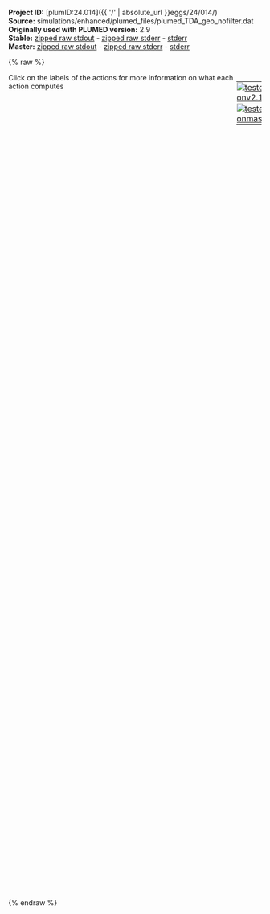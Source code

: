 **Project ID:** [plumID:24.014]({{ '/' | absolute_url }}eggs/24/014/)  
**Source:** simulations/enhanced/plumed_files/plumed_TDA_geo_nofilter.dat  
**Originally used with PLUMED version:** 2.9  
**Stable:** [zipped raw stdout](plumed_TDA_geo_nofilter.dat.plumed.stdout.txt.zip) - [zipped raw stderr](plumed_TDA_geo_nofilter.dat.plumed.stderr.txt.zip) - [stderr](plumed_TDA_geo_nofilter.dat.plumed.stderr)  
**Master:** [zipped raw stdout](plumed_TDA_geo_nofilter.dat.plumed_master.stdout.txt.zip) - [zipped raw stderr](plumed_TDA_geo_nofilter.dat.plumed_master.stderr.txt.zip) - [stderr](plumed_TDA_geo_nofilter.dat.plumed_master.stderr)  

{% raw %}
<div style="width: 100%; float:left">
<div style="width: 90%; float:left" id="value_details_data/simulations/enhanced/plumed_files/plumed_TDA_geo_nofilter.dat"> Click on the labels of the actions for more information on what each action computes </div>
<div style="width: 10%; float:left"><table><tr><td style="padding:1px"><a href="plumed_TDA_geo_nofilter.dat.plumed.stderr"><img src="https://img.shields.io/badge/v2.10-passing-green.svg" alt="tested onv2.10" /></a></td></tr><tr><td style="padding:1px"><a href="plumed_TDA_geo_nofilter.dat.plumed_master.stderr"><img src="https://img.shields.io/badge/master-passing-green.svg" alt="tested onmaster" /></a></td></tr></table></div></div>
<pre style="width=97%;">
<span style="color:blue" class="comment"># C-alpha contacts</span>
<b name="data/simulations/enhanced/plumed_files/plumed_TDA_geo_nofilter.datcont1" onclick='showPath("data/simulations/enhanced/plumed_files/plumed_TDA_geo_nofilter.dat","data/simulations/enhanced/plumed_files/plumed_TDA_geo_nofilter.datcont1","data/simulations/enhanced/plumed_files/plumed_TDA_geo_nofilter.datcont1","black")'>cont1</b><span style="display:none;" id="data/simulations/enhanced/plumed_files/plumed_TDA_geo_nofilter.datcont1">The COORDINATION action with label <b>cont1</b> calculates the following quantities:<table  align="center" frame="void" width="95%" cellpadding="5%"><tr><td width="5%"><b> Quantity </b>  </td><td width="5%"><b> Type </b>  </td><td><b> Description </b> </td></tr><tr><td width="5%">cont1</td><td width="5%"><font color="black">scalar</font></td><td>the value of the coordination</td></tr></table></span>: <span class="plumedtooltip" style="color:green">COORDINATION<span class="right">Calculate coordination numbers. <a href="https://www.plumed.org/doc-master/user-doc/html/_c_o_o_r_d_i_n_a_t_i_o_n.html" style="color:green">More details</a><i></i></span></span> <span class="plumedtooltip">GROUPA<span class="right">First list of atoms<i></i></span></span>=5 <span class="plumedtooltip">GROUPB<span class="right">Second list of atoms (if empty, N*(N-1)/2 pairs in GROUPA are counted)<i></i></span></span>=26 <span class="plumedtooltip">SWITCH<span class="right">This keyword is used if you want to employ an alternative to the continuous switching function defined above<i></i></span></span>={RATIONAL D_0=0.0 R_0=0.80 NN=6 MM=12}
<b name="data/simulations/enhanced/plumed_files/plumed_TDA_geo_nofilter.datcont2" onclick='showPath("data/simulations/enhanced/plumed_files/plumed_TDA_geo_nofilter.dat","data/simulations/enhanced/plumed_files/plumed_TDA_geo_nofilter.datcont2","data/simulations/enhanced/plumed_files/plumed_TDA_geo_nofilter.datcont2","black")'>cont2</b><span style="display:none;" id="data/simulations/enhanced/plumed_files/plumed_TDA_geo_nofilter.datcont2">The COORDINATION action with label <b>cont2</b> calculates the following quantities:<table  align="center" frame="void" width="95%" cellpadding="5%"><tr><td width="5%"><b> Quantity </b>  </td><td width="5%"><b> Type </b>  </td><td><b> Description </b> </td></tr><tr><td width="5%">cont2</td><td width="5%"><font color="black">scalar</font></td><td>the value of the coordination</td></tr></table></span>: <span class="plumedtooltip" style="color:green">COORDINATION<span class="right">Calculate coordination numbers. <a href="https://www.plumed.org/doc-master/user-doc/html/_c_o_o_r_d_i_n_a_t_i_o_n.html" style="color:green">More details</a><i></i></span></span> <span class="plumedtooltip">GROUPA<span class="right">First list of atoms<i></i></span></span>=5 <span class="plumedtooltip">GROUPB<span class="right">Second list of atoms (if empty, N*(N-1)/2 pairs in GROUPA are counted)<i></i></span></span>=47 <span class="plumedtooltip">SWITCH<span class="right">This keyword is used if you want to employ an alternative to the continuous switching function defined above<i></i></span></span>={RATIONAL D_0=0.0 R_0=0.80 NN=6 MM=12}
<b name="data/simulations/enhanced/plumed_files/plumed_TDA_geo_nofilter.datcont3" onclick='showPath("data/simulations/enhanced/plumed_files/plumed_TDA_geo_nofilter.dat","data/simulations/enhanced/plumed_files/plumed_TDA_geo_nofilter.datcont3","data/simulations/enhanced/plumed_files/plumed_TDA_geo_nofilter.datcont3","black")'>cont3</b><span style="display:none;" id="data/simulations/enhanced/plumed_files/plumed_TDA_geo_nofilter.datcont3">The COORDINATION action with label <b>cont3</b> calculates the following quantities:<table  align="center" frame="void" width="95%" cellpadding="5%"><tr><td width="5%"><b> Quantity </b>  </td><td width="5%"><b> Type </b>  </td><td><b> Description </b> </td></tr><tr><td width="5%">cont3</td><td width="5%"><font color="black">scalar</font></td><td>the value of the coordination</td></tr></table></span>: <span class="plumedtooltip" style="color:green">COORDINATION<span class="right">Calculate coordination numbers. <a href="https://www.plumed.org/doc-master/user-doc/html/_c_o_o_r_d_i_n_a_t_i_o_n.html" style="color:green">More details</a><i></i></span></span> <span class="plumedtooltip">GROUPA<span class="right">First list of atoms<i></i></span></span>=5 <span class="plumedtooltip">GROUPB<span class="right">Second list of atoms (if empty, N*(N-1)/2 pairs in GROUPA are counted)<i></i></span></span>=61 <span class="plumedtooltip">SWITCH<span class="right">This keyword is used if you want to employ an alternative to the continuous switching function defined above<i></i></span></span>={RATIONAL D_0=0.0 R_0=0.80 NN=6 MM=12}
<b name="data/simulations/enhanced/plumed_files/plumed_TDA_geo_nofilter.datcont4" onclick='showPath("data/simulations/enhanced/plumed_files/plumed_TDA_geo_nofilter.dat","data/simulations/enhanced/plumed_files/plumed_TDA_geo_nofilter.datcont4","data/simulations/enhanced/plumed_files/plumed_TDA_geo_nofilter.datcont4","black")'>cont4</b><span style="display:none;" id="data/simulations/enhanced/plumed_files/plumed_TDA_geo_nofilter.datcont4">The COORDINATION action with label <b>cont4</b> calculates the following quantities:<table  align="center" frame="void" width="95%" cellpadding="5%"><tr><td width="5%"><b> Quantity </b>  </td><td width="5%"><b> Type </b>  </td><td><b> Description </b> </td></tr><tr><td width="5%">cont4</td><td width="5%"><font color="black">scalar</font></td><td>the value of the coordination</td></tr></table></span>: <span class="plumedtooltip" style="color:green">COORDINATION<span class="right">Calculate coordination numbers. <a href="https://www.plumed.org/doc-master/user-doc/html/_c_o_o_r_d_i_n_a_t_i_o_n.html" style="color:green">More details</a><i></i></span></span> <span class="plumedtooltip">GROUPA<span class="right">First list of atoms<i></i></span></span>=5 <span class="plumedtooltip">GROUPB<span class="right">Second list of atoms (if empty, N*(N-1)/2 pairs in GROUPA are counted)<i></i></span></span>=73 <span class="plumedtooltip">SWITCH<span class="right">This keyword is used if you want to employ an alternative to the continuous switching function defined above<i></i></span></span>={RATIONAL D_0=0.0 R_0=0.80 NN=6 MM=12}
<b name="data/simulations/enhanced/plumed_files/plumed_TDA_geo_nofilter.datcont5" onclick='showPath("data/simulations/enhanced/plumed_files/plumed_TDA_geo_nofilter.dat","data/simulations/enhanced/plumed_files/plumed_TDA_geo_nofilter.datcont5","data/simulations/enhanced/plumed_files/plumed_TDA_geo_nofilter.datcont5","black")'>cont5</b><span style="display:none;" id="data/simulations/enhanced/plumed_files/plumed_TDA_geo_nofilter.datcont5">The COORDINATION action with label <b>cont5</b> calculates the following quantities:<table  align="center" frame="void" width="95%" cellpadding="5%"><tr><td width="5%"><b> Quantity </b>  </td><td width="5%"><b> Type </b>  </td><td><b> Description </b> </td></tr><tr><td width="5%">cont5</td><td width="5%"><font color="black">scalar</font></td><td>the value of the coordination</td></tr></table></span>: <span class="plumedtooltip" style="color:green">COORDINATION<span class="right">Calculate coordination numbers. <a href="https://www.plumed.org/doc-master/user-doc/html/_c_o_o_r_d_i_n_a_t_i_o_n.html" style="color:green">More details</a><i></i></span></span> <span class="plumedtooltip">GROUPA<span class="right">First list of atoms<i></i></span></span>=5 <span class="plumedtooltip">GROUPB<span class="right">Second list of atoms (if empty, N*(N-1)/2 pairs in GROUPA are counted)<i></i></span></span>=88 <span class="plumedtooltip">SWITCH<span class="right">This keyword is used if you want to employ an alternative to the continuous switching function defined above<i></i></span></span>={RATIONAL D_0=0.0 R_0=0.80 NN=6 MM=12}
<b name="data/simulations/enhanced/plumed_files/plumed_TDA_geo_nofilter.datcont6" onclick='showPath("data/simulations/enhanced/plumed_files/plumed_TDA_geo_nofilter.dat","data/simulations/enhanced/plumed_files/plumed_TDA_geo_nofilter.datcont6","data/simulations/enhanced/plumed_files/plumed_TDA_geo_nofilter.datcont6","black")'>cont6</b><span style="display:none;" id="data/simulations/enhanced/plumed_files/plumed_TDA_geo_nofilter.datcont6">The COORDINATION action with label <b>cont6</b> calculates the following quantities:<table  align="center" frame="void" width="95%" cellpadding="5%"><tr><td width="5%"><b> Quantity </b>  </td><td width="5%"><b> Type </b>  </td><td><b> Description </b> </td></tr><tr><td width="5%">cont6</td><td width="5%"><font color="black">scalar</font></td><td>the value of the coordination</td></tr></table></span>: <span class="plumedtooltip" style="color:green">COORDINATION<span class="right">Calculate coordination numbers. <a href="https://www.plumed.org/doc-master/user-doc/html/_c_o_o_r_d_i_n_a_t_i_o_n.html" style="color:green">More details</a><i></i></span></span> <span class="plumedtooltip">GROUPA<span class="right">First list of atoms<i></i></span></span>=5 <span class="plumedtooltip">GROUPB<span class="right">Second list of atoms (if empty, N*(N-1)/2 pairs in GROUPA are counted)<i></i></span></span>=102 <span class="plumedtooltip">SWITCH<span class="right">This keyword is used if you want to employ an alternative to the continuous switching function defined above<i></i></span></span>={RATIONAL D_0=0.0 R_0=0.80 NN=6 MM=12}
<b name="data/simulations/enhanced/plumed_files/plumed_TDA_geo_nofilter.datcont7" onclick='showPath("data/simulations/enhanced/plumed_files/plumed_TDA_geo_nofilter.dat","data/simulations/enhanced/plumed_files/plumed_TDA_geo_nofilter.datcont7","data/simulations/enhanced/plumed_files/plumed_TDA_geo_nofilter.datcont7","black")'>cont7</b><span style="display:none;" id="data/simulations/enhanced/plumed_files/plumed_TDA_geo_nofilter.datcont7">The COORDINATION action with label <b>cont7</b> calculates the following quantities:<table  align="center" frame="void" width="95%" cellpadding="5%"><tr><td width="5%"><b> Quantity </b>  </td><td width="5%"><b> Type </b>  </td><td><b> Description </b> </td></tr><tr><td width="5%">cont7</td><td width="5%"><font color="black">scalar</font></td><td>the value of the coordination</td></tr></table></span>: <span class="plumedtooltip" style="color:green">COORDINATION<span class="right">Calculate coordination numbers. <a href="https://www.plumed.org/doc-master/user-doc/html/_c_o_o_r_d_i_n_a_t_i_o_n.html" style="color:green">More details</a><i></i></span></span> <span class="plumedtooltip">GROUPA<span class="right">First list of atoms<i></i></span></span>=5 <span class="plumedtooltip">GROUPB<span class="right">Second list of atoms (if empty, N*(N-1)/2 pairs in GROUPA are counted)<i></i></span></span>=109 <span class="plumedtooltip">SWITCH<span class="right">This keyword is used if you want to employ an alternative to the continuous switching function defined above<i></i></span></span>={RATIONAL D_0=0.0 R_0=0.80 NN=6 MM=12}
<b name="data/simulations/enhanced/plumed_files/plumed_TDA_geo_nofilter.datcont8" onclick='showPath("data/simulations/enhanced/plumed_files/plumed_TDA_geo_nofilter.dat","data/simulations/enhanced/plumed_files/plumed_TDA_geo_nofilter.datcont8","data/simulations/enhanced/plumed_files/plumed_TDA_geo_nofilter.datcont8","black")'>cont8</b><span style="display:none;" id="data/simulations/enhanced/plumed_files/plumed_TDA_geo_nofilter.datcont8">The COORDINATION action with label <b>cont8</b> calculates the following quantities:<table  align="center" frame="void" width="95%" cellpadding="5%"><tr><td width="5%"><b> Quantity </b>  </td><td width="5%"><b> Type </b>  </td><td><b> Description </b> </td></tr><tr><td width="5%">cont8</td><td width="5%"><font color="black">scalar</font></td><td>the value of the coordination</td></tr></table></span>: <span class="plumedtooltip" style="color:green">COORDINATION<span class="right">Calculate coordination numbers. <a href="https://www.plumed.org/doc-master/user-doc/html/_c_o_o_r_d_i_n_a_t_i_o_n.html" style="color:green">More details</a><i></i></span></span> <span class="plumedtooltip">GROUPA<span class="right">First list of atoms<i></i></span></span>=5 <span class="plumedtooltip">GROUPB<span class="right">Second list of atoms (if empty, N*(N-1)/2 pairs in GROUPA are counted)<i></i></span></span>=123 <span class="plumedtooltip">SWITCH<span class="right">This keyword is used if you want to employ an alternative to the continuous switching function defined above<i></i></span></span>={RATIONAL D_0=0.0 R_0=0.80 NN=6 MM=12}
<b name="data/simulations/enhanced/plumed_files/plumed_TDA_geo_nofilter.datcont9" onclick='showPath("data/simulations/enhanced/plumed_files/plumed_TDA_geo_nofilter.dat","data/simulations/enhanced/plumed_files/plumed_TDA_geo_nofilter.datcont9","data/simulations/enhanced/plumed_files/plumed_TDA_geo_nofilter.datcont9","black")'>cont9</b><span style="display:none;" id="data/simulations/enhanced/plumed_files/plumed_TDA_geo_nofilter.datcont9">The COORDINATION action with label <b>cont9</b> calculates the following quantities:<table  align="center" frame="void" width="95%" cellpadding="5%"><tr><td width="5%"><b> Quantity </b>  </td><td width="5%"><b> Type </b>  </td><td><b> Description </b> </td></tr><tr><td width="5%">cont9</td><td width="5%"><font color="black">scalar</font></td><td>the value of the coordination</td></tr></table></span>: <span class="plumedtooltip" style="color:green">COORDINATION<span class="right">Calculate coordination numbers. <a href="https://www.plumed.org/doc-master/user-doc/html/_c_o_o_r_d_i_n_a_t_i_o_n.html" style="color:green">More details</a><i></i></span></span> <span class="plumedtooltip">GROUPA<span class="right">First list of atoms<i></i></span></span>=5 <span class="plumedtooltip">GROUPB<span class="right">Second list of atoms (if empty, N*(N-1)/2 pairs in GROUPA are counted)<i></i></span></span>=147 <span class="plumedtooltip">SWITCH<span class="right">This keyword is used if you want to employ an alternative to the continuous switching function defined above<i></i></span></span>={RATIONAL D_0=0.0 R_0=0.80 NN=6 MM=12}
<b name="data/simulations/enhanced/plumed_files/plumed_TDA_geo_nofilter.datcont10" onclick='showPath("data/simulations/enhanced/plumed_files/plumed_TDA_geo_nofilter.dat","data/simulations/enhanced/plumed_files/plumed_TDA_geo_nofilter.datcont10","data/simulations/enhanced/plumed_files/plumed_TDA_geo_nofilter.datcont10","black")'>cont10</b><span style="display:none;" id="data/simulations/enhanced/plumed_files/plumed_TDA_geo_nofilter.datcont10">The COORDINATION action with label <b>cont10</b> calculates the following quantities:<table  align="center" frame="void" width="95%" cellpadding="5%"><tr><td width="5%"><b> Quantity </b>  </td><td width="5%"><b> Type </b>  </td><td><b> Description </b> </td></tr><tr><td width="5%">cont10</td><td width="5%"><font color="black">scalar</font></td><td>the value of the coordination</td></tr></table></span>: <span class="plumedtooltip" style="color:green">COORDINATION<span class="right">Calculate coordination numbers. <a href="https://www.plumed.org/doc-master/user-doc/html/_c_o_o_r_d_i_n_a_t_i_o_n.html" style="color:green">More details</a><i></i></span></span> <span class="plumedtooltip">GROUPA<span class="right">First list of atoms<i></i></span></span>=26 <span class="plumedtooltip">GROUPB<span class="right">Second list of atoms (if empty, N*(N-1)/2 pairs in GROUPA are counted)<i></i></span></span>=47 <span class="plumedtooltip">SWITCH<span class="right">This keyword is used if you want to employ an alternative to the continuous switching function defined above<i></i></span></span>={RATIONAL D_0=0.0 R_0=0.80 NN=6 MM=12}
<b name="data/simulations/enhanced/plumed_files/plumed_TDA_geo_nofilter.datcont11" onclick='showPath("data/simulations/enhanced/plumed_files/plumed_TDA_geo_nofilter.dat","data/simulations/enhanced/plumed_files/plumed_TDA_geo_nofilter.datcont11","data/simulations/enhanced/plumed_files/plumed_TDA_geo_nofilter.datcont11","black")'>cont11</b><span style="display:none;" id="data/simulations/enhanced/plumed_files/plumed_TDA_geo_nofilter.datcont11">The COORDINATION action with label <b>cont11</b> calculates the following quantities:<table  align="center" frame="void" width="95%" cellpadding="5%"><tr><td width="5%"><b> Quantity </b>  </td><td width="5%"><b> Type </b>  </td><td><b> Description </b> </td></tr><tr><td width="5%">cont11</td><td width="5%"><font color="black">scalar</font></td><td>the value of the coordination</td></tr></table></span>: <span class="plumedtooltip" style="color:green">COORDINATION<span class="right">Calculate coordination numbers. <a href="https://www.plumed.org/doc-master/user-doc/html/_c_o_o_r_d_i_n_a_t_i_o_n.html" style="color:green">More details</a><i></i></span></span> <span class="plumedtooltip">GROUPA<span class="right">First list of atoms<i></i></span></span>=26 <span class="plumedtooltip">GROUPB<span class="right">Second list of atoms (if empty, N*(N-1)/2 pairs in GROUPA are counted)<i></i></span></span>=61 <span class="plumedtooltip">SWITCH<span class="right">This keyword is used if you want to employ an alternative to the continuous switching function defined above<i></i></span></span>={RATIONAL D_0=0.0 R_0=0.80 NN=6 MM=12}
<b name="data/simulations/enhanced/plumed_files/plumed_TDA_geo_nofilter.datcont12" onclick='showPath("data/simulations/enhanced/plumed_files/plumed_TDA_geo_nofilter.dat","data/simulations/enhanced/plumed_files/plumed_TDA_geo_nofilter.datcont12","data/simulations/enhanced/plumed_files/plumed_TDA_geo_nofilter.datcont12","black")'>cont12</b><span style="display:none;" id="data/simulations/enhanced/plumed_files/plumed_TDA_geo_nofilter.datcont12">The COORDINATION action with label <b>cont12</b> calculates the following quantities:<table  align="center" frame="void" width="95%" cellpadding="5%"><tr><td width="5%"><b> Quantity </b>  </td><td width="5%"><b> Type </b>  </td><td><b> Description </b> </td></tr><tr><td width="5%">cont12</td><td width="5%"><font color="black">scalar</font></td><td>the value of the coordination</td></tr></table></span>: <span class="plumedtooltip" style="color:green">COORDINATION<span class="right">Calculate coordination numbers. <a href="https://www.plumed.org/doc-master/user-doc/html/_c_o_o_r_d_i_n_a_t_i_o_n.html" style="color:green">More details</a><i></i></span></span> <span class="plumedtooltip">GROUPA<span class="right">First list of atoms<i></i></span></span>=26 <span class="plumedtooltip">GROUPB<span class="right">Second list of atoms (if empty, N*(N-1)/2 pairs in GROUPA are counted)<i></i></span></span>=73 <span class="plumedtooltip">SWITCH<span class="right">This keyword is used if you want to employ an alternative to the continuous switching function defined above<i></i></span></span>={RATIONAL D_0=0.0 R_0=0.80 NN=6 MM=12}
<b name="data/simulations/enhanced/plumed_files/plumed_TDA_geo_nofilter.datcont13" onclick='showPath("data/simulations/enhanced/plumed_files/plumed_TDA_geo_nofilter.dat","data/simulations/enhanced/plumed_files/plumed_TDA_geo_nofilter.datcont13","data/simulations/enhanced/plumed_files/plumed_TDA_geo_nofilter.datcont13","black")'>cont13</b><span style="display:none;" id="data/simulations/enhanced/plumed_files/plumed_TDA_geo_nofilter.datcont13">The COORDINATION action with label <b>cont13</b> calculates the following quantities:<table  align="center" frame="void" width="95%" cellpadding="5%"><tr><td width="5%"><b> Quantity </b>  </td><td width="5%"><b> Type </b>  </td><td><b> Description </b> </td></tr><tr><td width="5%">cont13</td><td width="5%"><font color="black">scalar</font></td><td>the value of the coordination</td></tr></table></span>: <span class="plumedtooltip" style="color:green">COORDINATION<span class="right">Calculate coordination numbers. <a href="https://www.plumed.org/doc-master/user-doc/html/_c_o_o_r_d_i_n_a_t_i_o_n.html" style="color:green">More details</a><i></i></span></span> <span class="plumedtooltip">GROUPA<span class="right">First list of atoms<i></i></span></span>=26 <span class="plumedtooltip">GROUPB<span class="right">Second list of atoms (if empty, N*(N-1)/2 pairs in GROUPA are counted)<i></i></span></span>=88 <span class="plumedtooltip">SWITCH<span class="right">This keyword is used if you want to employ an alternative to the continuous switching function defined above<i></i></span></span>={RATIONAL D_0=0.0 R_0=0.80 NN=6 MM=12}
<b name="data/simulations/enhanced/plumed_files/plumed_TDA_geo_nofilter.datcont14" onclick='showPath("data/simulations/enhanced/plumed_files/plumed_TDA_geo_nofilter.dat","data/simulations/enhanced/plumed_files/plumed_TDA_geo_nofilter.datcont14","data/simulations/enhanced/plumed_files/plumed_TDA_geo_nofilter.datcont14","black")'>cont14</b><span style="display:none;" id="data/simulations/enhanced/plumed_files/plumed_TDA_geo_nofilter.datcont14">The COORDINATION action with label <b>cont14</b> calculates the following quantities:<table  align="center" frame="void" width="95%" cellpadding="5%"><tr><td width="5%"><b> Quantity </b>  </td><td width="5%"><b> Type </b>  </td><td><b> Description </b> </td></tr><tr><td width="5%">cont14</td><td width="5%"><font color="black">scalar</font></td><td>the value of the coordination</td></tr></table></span>: <span class="plumedtooltip" style="color:green">COORDINATION<span class="right">Calculate coordination numbers. <a href="https://www.plumed.org/doc-master/user-doc/html/_c_o_o_r_d_i_n_a_t_i_o_n.html" style="color:green">More details</a><i></i></span></span> <span class="plumedtooltip">GROUPA<span class="right">First list of atoms<i></i></span></span>=26 <span class="plumedtooltip">GROUPB<span class="right">Second list of atoms (if empty, N*(N-1)/2 pairs in GROUPA are counted)<i></i></span></span>=102 <span class="plumedtooltip">SWITCH<span class="right">This keyword is used if you want to employ an alternative to the continuous switching function defined above<i></i></span></span>={RATIONAL D_0=0.0 R_0=0.80 NN=6 MM=12}
<b name="data/simulations/enhanced/plumed_files/plumed_TDA_geo_nofilter.datcont15" onclick='showPath("data/simulations/enhanced/plumed_files/plumed_TDA_geo_nofilter.dat","data/simulations/enhanced/plumed_files/plumed_TDA_geo_nofilter.datcont15","data/simulations/enhanced/plumed_files/plumed_TDA_geo_nofilter.datcont15","black")'>cont15</b><span style="display:none;" id="data/simulations/enhanced/plumed_files/plumed_TDA_geo_nofilter.datcont15">The COORDINATION action with label <b>cont15</b> calculates the following quantities:<table  align="center" frame="void" width="95%" cellpadding="5%"><tr><td width="5%"><b> Quantity </b>  </td><td width="5%"><b> Type </b>  </td><td><b> Description </b> </td></tr><tr><td width="5%">cont15</td><td width="5%"><font color="black">scalar</font></td><td>the value of the coordination</td></tr></table></span>: <span class="plumedtooltip" style="color:green">COORDINATION<span class="right">Calculate coordination numbers. <a href="https://www.plumed.org/doc-master/user-doc/html/_c_o_o_r_d_i_n_a_t_i_o_n.html" style="color:green">More details</a><i></i></span></span> <span class="plumedtooltip">GROUPA<span class="right">First list of atoms<i></i></span></span>=26 <span class="plumedtooltip">GROUPB<span class="right">Second list of atoms (if empty, N*(N-1)/2 pairs in GROUPA are counted)<i></i></span></span>=109 <span class="plumedtooltip">SWITCH<span class="right">This keyword is used if you want to employ an alternative to the continuous switching function defined above<i></i></span></span>={RATIONAL D_0=0.0 R_0=0.80 NN=6 MM=12}
<b name="data/simulations/enhanced/plumed_files/plumed_TDA_geo_nofilter.datcont16" onclick='showPath("data/simulations/enhanced/plumed_files/plumed_TDA_geo_nofilter.dat","data/simulations/enhanced/plumed_files/plumed_TDA_geo_nofilter.datcont16","data/simulations/enhanced/plumed_files/plumed_TDA_geo_nofilter.datcont16","black")'>cont16</b><span style="display:none;" id="data/simulations/enhanced/plumed_files/plumed_TDA_geo_nofilter.datcont16">The COORDINATION action with label <b>cont16</b> calculates the following quantities:<table  align="center" frame="void" width="95%" cellpadding="5%"><tr><td width="5%"><b> Quantity </b>  </td><td width="5%"><b> Type </b>  </td><td><b> Description </b> </td></tr><tr><td width="5%">cont16</td><td width="5%"><font color="black">scalar</font></td><td>the value of the coordination</td></tr></table></span>: <span class="plumedtooltip" style="color:green">COORDINATION<span class="right">Calculate coordination numbers. <a href="https://www.plumed.org/doc-master/user-doc/html/_c_o_o_r_d_i_n_a_t_i_o_n.html" style="color:green">More details</a><i></i></span></span> <span class="plumedtooltip">GROUPA<span class="right">First list of atoms<i></i></span></span>=26 <span class="plumedtooltip">GROUPB<span class="right">Second list of atoms (if empty, N*(N-1)/2 pairs in GROUPA are counted)<i></i></span></span>=123 <span class="plumedtooltip">SWITCH<span class="right">This keyword is used if you want to employ an alternative to the continuous switching function defined above<i></i></span></span>={RATIONAL D_0=0.0 R_0=0.80 NN=6 MM=12}
<b name="data/simulations/enhanced/plumed_files/plumed_TDA_geo_nofilter.datcont17" onclick='showPath("data/simulations/enhanced/plumed_files/plumed_TDA_geo_nofilter.dat","data/simulations/enhanced/plumed_files/plumed_TDA_geo_nofilter.datcont17","data/simulations/enhanced/plumed_files/plumed_TDA_geo_nofilter.datcont17","black")'>cont17</b><span style="display:none;" id="data/simulations/enhanced/plumed_files/plumed_TDA_geo_nofilter.datcont17">The COORDINATION action with label <b>cont17</b> calculates the following quantities:<table  align="center" frame="void" width="95%" cellpadding="5%"><tr><td width="5%"><b> Quantity </b>  </td><td width="5%"><b> Type </b>  </td><td><b> Description </b> </td></tr><tr><td width="5%">cont17</td><td width="5%"><font color="black">scalar</font></td><td>the value of the coordination</td></tr></table></span>: <span class="plumedtooltip" style="color:green">COORDINATION<span class="right">Calculate coordination numbers. <a href="https://www.plumed.org/doc-master/user-doc/html/_c_o_o_r_d_i_n_a_t_i_o_n.html" style="color:green">More details</a><i></i></span></span> <span class="plumedtooltip">GROUPA<span class="right">First list of atoms<i></i></span></span>=26 <span class="plumedtooltip">GROUPB<span class="right">Second list of atoms (if empty, N*(N-1)/2 pairs in GROUPA are counted)<i></i></span></span>=147 <span class="plumedtooltip">SWITCH<span class="right">This keyword is used if you want to employ an alternative to the continuous switching function defined above<i></i></span></span>={RATIONAL D_0=0.0 R_0=0.80 NN=6 MM=12}
<b name="data/simulations/enhanced/plumed_files/plumed_TDA_geo_nofilter.datcont18" onclick='showPath("data/simulations/enhanced/plumed_files/plumed_TDA_geo_nofilter.dat","data/simulations/enhanced/plumed_files/plumed_TDA_geo_nofilter.datcont18","data/simulations/enhanced/plumed_files/plumed_TDA_geo_nofilter.datcont18","black")'>cont18</b><span style="display:none;" id="data/simulations/enhanced/plumed_files/plumed_TDA_geo_nofilter.datcont18">The COORDINATION action with label <b>cont18</b> calculates the following quantities:<table  align="center" frame="void" width="95%" cellpadding="5%"><tr><td width="5%"><b> Quantity </b>  </td><td width="5%"><b> Type </b>  </td><td><b> Description </b> </td></tr><tr><td width="5%">cont18</td><td width="5%"><font color="black">scalar</font></td><td>the value of the coordination</td></tr></table></span>: <span class="plumedtooltip" style="color:green">COORDINATION<span class="right">Calculate coordination numbers. <a href="https://www.plumed.org/doc-master/user-doc/html/_c_o_o_r_d_i_n_a_t_i_o_n.html" style="color:green">More details</a><i></i></span></span> <span class="plumedtooltip">GROUPA<span class="right">First list of atoms<i></i></span></span>=47 <span class="plumedtooltip">GROUPB<span class="right">Second list of atoms (if empty, N*(N-1)/2 pairs in GROUPA are counted)<i></i></span></span>=61 <span class="plumedtooltip">SWITCH<span class="right">This keyword is used if you want to employ an alternative to the continuous switching function defined above<i></i></span></span>={RATIONAL D_0=0.0 R_0=0.80 NN=6 MM=12}
<b name="data/simulations/enhanced/plumed_files/plumed_TDA_geo_nofilter.datcont19" onclick='showPath("data/simulations/enhanced/plumed_files/plumed_TDA_geo_nofilter.dat","data/simulations/enhanced/plumed_files/plumed_TDA_geo_nofilter.datcont19","data/simulations/enhanced/plumed_files/plumed_TDA_geo_nofilter.datcont19","black")'>cont19</b><span style="display:none;" id="data/simulations/enhanced/plumed_files/plumed_TDA_geo_nofilter.datcont19">The COORDINATION action with label <b>cont19</b> calculates the following quantities:<table  align="center" frame="void" width="95%" cellpadding="5%"><tr><td width="5%"><b> Quantity </b>  </td><td width="5%"><b> Type </b>  </td><td><b> Description </b> </td></tr><tr><td width="5%">cont19</td><td width="5%"><font color="black">scalar</font></td><td>the value of the coordination</td></tr></table></span>: <span class="plumedtooltip" style="color:green">COORDINATION<span class="right">Calculate coordination numbers. <a href="https://www.plumed.org/doc-master/user-doc/html/_c_o_o_r_d_i_n_a_t_i_o_n.html" style="color:green">More details</a><i></i></span></span> <span class="plumedtooltip">GROUPA<span class="right">First list of atoms<i></i></span></span>=47 <span class="plumedtooltip">GROUPB<span class="right">Second list of atoms (if empty, N*(N-1)/2 pairs in GROUPA are counted)<i></i></span></span>=73 <span class="plumedtooltip">SWITCH<span class="right">This keyword is used if you want to employ an alternative to the continuous switching function defined above<i></i></span></span>={RATIONAL D_0=0.0 R_0=0.80 NN=6 MM=12}
<b name="data/simulations/enhanced/plumed_files/plumed_TDA_geo_nofilter.datcont20" onclick='showPath("data/simulations/enhanced/plumed_files/plumed_TDA_geo_nofilter.dat","data/simulations/enhanced/plumed_files/plumed_TDA_geo_nofilter.datcont20","data/simulations/enhanced/plumed_files/plumed_TDA_geo_nofilter.datcont20","black")'>cont20</b><span style="display:none;" id="data/simulations/enhanced/plumed_files/plumed_TDA_geo_nofilter.datcont20">The COORDINATION action with label <b>cont20</b> calculates the following quantities:<table  align="center" frame="void" width="95%" cellpadding="5%"><tr><td width="5%"><b> Quantity </b>  </td><td width="5%"><b> Type </b>  </td><td><b> Description </b> </td></tr><tr><td width="5%">cont20</td><td width="5%"><font color="black">scalar</font></td><td>the value of the coordination</td></tr></table></span>: <span class="plumedtooltip" style="color:green">COORDINATION<span class="right">Calculate coordination numbers. <a href="https://www.plumed.org/doc-master/user-doc/html/_c_o_o_r_d_i_n_a_t_i_o_n.html" style="color:green">More details</a><i></i></span></span> <span class="plumedtooltip">GROUPA<span class="right">First list of atoms<i></i></span></span>=47 <span class="plumedtooltip">GROUPB<span class="right">Second list of atoms (if empty, N*(N-1)/2 pairs in GROUPA are counted)<i></i></span></span>=88 <span class="plumedtooltip">SWITCH<span class="right">This keyword is used if you want to employ an alternative to the continuous switching function defined above<i></i></span></span>={RATIONAL D_0=0.0 R_0=0.80 NN=6 MM=12}
<b name="data/simulations/enhanced/plumed_files/plumed_TDA_geo_nofilter.datcont21" onclick='showPath("data/simulations/enhanced/plumed_files/plumed_TDA_geo_nofilter.dat","data/simulations/enhanced/plumed_files/plumed_TDA_geo_nofilter.datcont21","data/simulations/enhanced/plumed_files/plumed_TDA_geo_nofilter.datcont21","black")'>cont21</b><span style="display:none;" id="data/simulations/enhanced/plumed_files/plumed_TDA_geo_nofilter.datcont21">The COORDINATION action with label <b>cont21</b> calculates the following quantities:<table  align="center" frame="void" width="95%" cellpadding="5%"><tr><td width="5%"><b> Quantity </b>  </td><td width="5%"><b> Type </b>  </td><td><b> Description </b> </td></tr><tr><td width="5%">cont21</td><td width="5%"><font color="black">scalar</font></td><td>the value of the coordination</td></tr></table></span>: <span class="plumedtooltip" style="color:green">COORDINATION<span class="right">Calculate coordination numbers. <a href="https://www.plumed.org/doc-master/user-doc/html/_c_o_o_r_d_i_n_a_t_i_o_n.html" style="color:green">More details</a><i></i></span></span> <span class="plumedtooltip">GROUPA<span class="right">First list of atoms<i></i></span></span>=47 <span class="plumedtooltip">GROUPB<span class="right">Second list of atoms (if empty, N*(N-1)/2 pairs in GROUPA are counted)<i></i></span></span>=102 <span class="plumedtooltip">SWITCH<span class="right">This keyword is used if you want to employ an alternative to the continuous switching function defined above<i></i></span></span>={RATIONAL D_0=0.0 R_0=0.80 NN=6 MM=12}
<b name="data/simulations/enhanced/plumed_files/plumed_TDA_geo_nofilter.datcont22" onclick='showPath("data/simulations/enhanced/plumed_files/plumed_TDA_geo_nofilter.dat","data/simulations/enhanced/plumed_files/plumed_TDA_geo_nofilter.datcont22","data/simulations/enhanced/plumed_files/plumed_TDA_geo_nofilter.datcont22","black")'>cont22</b><span style="display:none;" id="data/simulations/enhanced/plumed_files/plumed_TDA_geo_nofilter.datcont22">The COORDINATION action with label <b>cont22</b> calculates the following quantities:<table  align="center" frame="void" width="95%" cellpadding="5%"><tr><td width="5%"><b> Quantity </b>  </td><td width="5%"><b> Type </b>  </td><td><b> Description </b> </td></tr><tr><td width="5%">cont22</td><td width="5%"><font color="black">scalar</font></td><td>the value of the coordination</td></tr></table></span>: <span class="plumedtooltip" style="color:green">COORDINATION<span class="right">Calculate coordination numbers. <a href="https://www.plumed.org/doc-master/user-doc/html/_c_o_o_r_d_i_n_a_t_i_o_n.html" style="color:green">More details</a><i></i></span></span> <span class="plumedtooltip">GROUPA<span class="right">First list of atoms<i></i></span></span>=47 <span class="plumedtooltip">GROUPB<span class="right">Second list of atoms (if empty, N*(N-1)/2 pairs in GROUPA are counted)<i></i></span></span>=109 <span class="plumedtooltip">SWITCH<span class="right">This keyword is used if you want to employ an alternative to the continuous switching function defined above<i></i></span></span>={RATIONAL D_0=0.0 R_0=0.80 NN=6 MM=12}
<b name="data/simulations/enhanced/plumed_files/plumed_TDA_geo_nofilter.datcont23" onclick='showPath("data/simulations/enhanced/plumed_files/plumed_TDA_geo_nofilter.dat","data/simulations/enhanced/plumed_files/plumed_TDA_geo_nofilter.datcont23","data/simulations/enhanced/plumed_files/plumed_TDA_geo_nofilter.datcont23","black")'>cont23</b><span style="display:none;" id="data/simulations/enhanced/plumed_files/plumed_TDA_geo_nofilter.datcont23">The COORDINATION action with label <b>cont23</b> calculates the following quantities:<table  align="center" frame="void" width="95%" cellpadding="5%"><tr><td width="5%"><b> Quantity </b>  </td><td width="5%"><b> Type </b>  </td><td><b> Description </b> </td></tr><tr><td width="5%">cont23</td><td width="5%"><font color="black">scalar</font></td><td>the value of the coordination</td></tr></table></span>: <span class="plumedtooltip" style="color:green">COORDINATION<span class="right">Calculate coordination numbers. <a href="https://www.plumed.org/doc-master/user-doc/html/_c_o_o_r_d_i_n_a_t_i_o_n.html" style="color:green">More details</a><i></i></span></span> <span class="plumedtooltip">GROUPA<span class="right">First list of atoms<i></i></span></span>=47 <span class="plumedtooltip">GROUPB<span class="right">Second list of atoms (if empty, N*(N-1)/2 pairs in GROUPA are counted)<i></i></span></span>=123 <span class="plumedtooltip">SWITCH<span class="right">This keyword is used if you want to employ an alternative to the continuous switching function defined above<i></i></span></span>={RATIONAL D_0=0.0 R_0=0.80 NN=6 MM=12}
<b name="data/simulations/enhanced/plumed_files/plumed_TDA_geo_nofilter.datcont24" onclick='showPath("data/simulations/enhanced/plumed_files/plumed_TDA_geo_nofilter.dat","data/simulations/enhanced/plumed_files/plumed_TDA_geo_nofilter.datcont24","data/simulations/enhanced/plumed_files/plumed_TDA_geo_nofilter.datcont24","black")'>cont24</b><span style="display:none;" id="data/simulations/enhanced/plumed_files/plumed_TDA_geo_nofilter.datcont24">The COORDINATION action with label <b>cont24</b> calculates the following quantities:<table  align="center" frame="void" width="95%" cellpadding="5%"><tr><td width="5%"><b> Quantity </b>  </td><td width="5%"><b> Type </b>  </td><td><b> Description </b> </td></tr><tr><td width="5%">cont24</td><td width="5%"><font color="black">scalar</font></td><td>the value of the coordination</td></tr></table></span>: <span class="plumedtooltip" style="color:green">COORDINATION<span class="right">Calculate coordination numbers. <a href="https://www.plumed.org/doc-master/user-doc/html/_c_o_o_r_d_i_n_a_t_i_o_n.html" style="color:green">More details</a><i></i></span></span> <span class="plumedtooltip">GROUPA<span class="right">First list of atoms<i></i></span></span>=47 <span class="plumedtooltip">GROUPB<span class="right">Second list of atoms (if empty, N*(N-1)/2 pairs in GROUPA are counted)<i></i></span></span>=147 <span class="plumedtooltip">SWITCH<span class="right">This keyword is used if you want to employ an alternative to the continuous switching function defined above<i></i></span></span>={RATIONAL D_0=0.0 R_0=0.80 NN=6 MM=12}
<b name="data/simulations/enhanced/plumed_files/plumed_TDA_geo_nofilter.datcont25" onclick='showPath("data/simulations/enhanced/plumed_files/plumed_TDA_geo_nofilter.dat","data/simulations/enhanced/plumed_files/plumed_TDA_geo_nofilter.datcont25","data/simulations/enhanced/plumed_files/plumed_TDA_geo_nofilter.datcont25","black")'>cont25</b><span style="display:none;" id="data/simulations/enhanced/plumed_files/plumed_TDA_geo_nofilter.datcont25">The COORDINATION action with label <b>cont25</b> calculates the following quantities:<table  align="center" frame="void" width="95%" cellpadding="5%"><tr><td width="5%"><b> Quantity </b>  </td><td width="5%"><b> Type </b>  </td><td><b> Description </b> </td></tr><tr><td width="5%">cont25</td><td width="5%"><font color="black">scalar</font></td><td>the value of the coordination</td></tr></table></span>: <span class="plumedtooltip" style="color:green">COORDINATION<span class="right">Calculate coordination numbers. <a href="https://www.plumed.org/doc-master/user-doc/html/_c_o_o_r_d_i_n_a_t_i_o_n.html" style="color:green">More details</a><i></i></span></span> <span class="plumedtooltip">GROUPA<span class="right">First list of atoms<i></i></span></span>=61 <span class="plumedtooltip">GROUPB<span class="right">Second list of atoms (if empty, N*(N-1)/2 pairs in GROUPA are counted)<i></i></span></span>=73 <span class="plumedtooltip">SWITCH<span class="right">This keyword is used if you want to employ an alternative to the continuous switching function defined above<i></i></span></span>={RATIONAL D_0=0.0 R_0=0.80 NN=6 MM=12}
<b name="data/simulations/enhanced/plumed_files/plumed_TDA_geo_nofilter.datcont26" onclick='showPath("data/simulations/enhanced/plumed_files/plumed_TDA_geo_nofilter.dat","data/simulations/enhanced/plumed_files/plumed_TDA_geo_nofilter.datcont26","data/simulations/enhanced/plumed_files/plumed_TDA_geo_nofilter.datcont26","black")'>cont26</b><span style="display:none;" id="data/simulations/enhanced/plumed_files/plumed_TDA_geo_nofilter.datcont26">The COORDINATION action with label <b>cont26</b> calculates the following quantities:<table  align="center" frame="void" width="95%" cellpadding="5%"><tr><td width="5%"><b> Quantity </b>  </td><td width="5%"><b> Type </b>  </td><td><b> Description </b> </td></tr><tr><td width="5%">cont26</td><td width="5%"><font color="black">scalar</font></td><td>the value of the coordination</td></tr></table></span>: <span class="plumedtooltip" style="color:green">COORDINATION<span class="right">Calculate coordination numbers. <a href="https://www.plumed.org/doc-master/user-doc/html/_c_o_o_r_d_i_n_a_t_i_o_n.html" style="color:green">More details</a><i></i></span></span> <span class="plumedtooltip">GROUPA<span class="right">First list of atoms<i></i></span></span>=61 <span class="plumedtooltip">GROUPB<span class="right">Second list of atoms (if empty, N*(N-1)/2 pairs in GROUPA are counted)<i></i></span></span>=88 <span class="plumedtooltip">SWITCH<span class="right">This keyword is used if you want to employ an alternative to the continuous switching function defined above<i></i></span></span>={RATIONAL D_0=0.0 R_0=0.80 NN=6 MM=12}
<b name="data/simulations/enhanced/plumed_files/plumed_TDA_geo_nofilter.datcont27" onclick='showPath("data/simulations/enhanced/plumed_files/plumed_TDA_geo_nofilter.dat","data/simulations/enhanced/plumed_files/plumed_TDA_geo_nofilter.datcont27","data/simulations/enhanced/plumed_files/plumed_TDA_geo_nofilter.datcont27","black")'>cont27</b><span style="display:none;" id="data/simulations/enhanced/plumed_files/plumed_TDA_geo_nofilter.datcont27">The COORDINATION action with label <b>cont27</b> calculates the following quantities:<table  align="center" frame="void" width="95%" cellpadding="5%"><tr><td width="5%"><b> Quantity </b>  </td><td width="5%"><b> Type </b>  </td><td><b> Description </b> </td></tr><tr><td width="5%">cont27</td><td width="5%"><font color="black">scalar</font></td><td>the value of the coordination</td></tr></table></span>: <span class="plumedtooltip" style="color:green">COORDINATION<span class="right">Calculate coordination numbers. <a href="https://www.plumed.org/doc-master/user-doc/html/_c_o_o_r_d_i_n_a_t_i_o_n.html" style="color:green">More details</a><i></i></span></span> <span class="plumedtooltip">GROUPA<span class="right">First list of atoms<i></i></span></span>=61 <span class="plumedtooltip">GROUPB<span class="right">Second list of atoms (if empty, N*(N-1)/2 pairs in GROUPA are counted)<i></i></span></span>=102 <span class="plumedtooltip">SWITCH<span class="right">This keyword is used if you want to employ an alternative to the continuous switching function defined above<i></i></span></span>={RATIONAL D_0=0.0 R_0=0.80 NN=6 MM=12}
<b name="data/simulations/enhanced/plumed_files/plumed_TDA_geo_nofilter.datcont28" onclick='showPath("data/simulations/enhanced/plumed_files/plumed_TDA_geo_nofilter.dat","data/simulations/enhanced/plumed_files/plumed_TDA_geo_nofilter.datcont28","data/simulations/enhanced/plumed_files/plumed_TDA_geo_nofilter.datcont28","black")'>cont28</b><span style="display:none;" id="data/simulations/enhanced/plumed_files/plumed_TDA_geo_nofilter.datcont28">The COORDINATION action with label <b>cont28</b> calculates the following quantities:<table  align="center" frame="void" width="95%" cellpadding="5%"><tr><td width="5%"><b> Quantity </b>  </td><td width="5%"><b> Type </b>  </td><td><b> Description </b> </td></tr><tr><td width="5%">cont28</td><td width="5%"><font color="black">scalar</font></td><td>the value of the coordination</td></tr></table></span>: <span class="plumedtooltip" style="color:green">COORDINATION<span class="right">Calculate coordination numbers. <a href="https://www.plumed.org/doc-master/user-doc/html/_c_o_o_r_d_i_n_a_t_i_o_n.html" style="color:green">More details</a><i></i></span></span> <span class="plumedtooltip">GROUPA<span class="right">First list of atoms<i></i></span></span>=61 <span class="plumedtooltip">GROUPB<span class="right">Second list of atoms (if empty, N*(N-1)/2 pairs in GROUPA are counted)<i></i></span></span>=109 <span class="plumedtooltip">SWITCH<span class="right">This keyword is used if you want to employ an alternative to the continuous switching function defined above<i></i></span></span>={RATIONAL D_0=0.0 R_0=0.80 NN=6 MM=12}
<b name="data/simulations/enhanced/plumed_files/plumed_TDA_geo_nofilter.datcont29" onclick='showPath("data/simulations/enhanced/plumed_files/plumed_TDA_geo_nofilter.dat","data/simulations/enhanced/plumed_files/plumed_TDA_geo_nofilter.datcont29","data/simulations/enhanced/plumed_files/plumed_TDA_geo_nofilter.datcont29","black")'>cont29</b><span style="display:none;" id="data/simulations/enhanced/plumed_files/plumed_TDA_geo_nofilter.datcont29">The COORDINATION action with label <b>cont29</b> calculates the following quantities:<table  align="center" frame="void" width="95%" cellpadding="5%"><tr><td width="5%"><b> Quantity </b>  </td><td width="5%"><b> Type </b>  </td><td><b> Description </b> </td></tr><tr><td width="5%">cont29</td><td width="5%"><font color="black">scalar</font></td><td>the value of the coordination</td></tr></table></span>: <span class="plumedtooltip" style="color:green">COORDINATION<span class="right">Calculate coordination numbers. <a href="https://www.plumed.org/doc-master/user-doc/html/_c_o_o_r_d_i_n_a_t_i_o_n.html" style="color:green">More details</a><i></i></span></span> <span class="plumedtooltip">GROUPA<span class="right">First list of atoms<i></i></span></span>=61 <span class="plumedtooltip">GROUPB<span class="right">Second list of atoms (if empty, N*(N-1)/2 pairs in GROUPA are counted)<i></i></span></span>=123 <span class="plumedtooltip">SWITCH<span class="right">This keyword is used if you want to employ an alternative to the continuous switching function defined above<i></i></span></span>={RATIONAL D_0=0.0 R_0=0.80 NN=6 MM=12}
<b name="data/simulations/enhanced/plumed_files/plumed_TDA_geo_nofilter.datcont30" onclick='showPath("data/simulations/enhanced/plumed_files/plumed_TDA_geo_nofilter.dat","data/simulations/enhanced/plumed_files/plumed_TDA_geo_nofilter.datcont30","data/simulations/enhanced/plumed_files/plumed_TDA_geo_nofilter.datcont30","black")'>cont30</b><span style="display:none;" id="data/simulations/enhanced/plumed_files/plumed_TDA_geo_nofilter.datcont30">The COORDINATION action with label <b>cont30</b> calculates the following quantities:<table  align="center" frame="void" width="95%" cellpadding="5%"><tr><td width="5%"><b> Quantity </b>  </td><td width="5%"><b> Type </b>  </td><td><b> Description </b> </td></tr><tr><td width="5%">cont30</td><td width="5%"><font color="black">scalar</font></td><td>the value of the coordination</td></tr></table></span>: <span class="plumedtooltip" style="color:green">COORDINATION<span class="right">Calculate coordination numbers. <a href="https://www.plumed.org/doc-master/user-doc/html/_c_o_o_r_d_i_n_a_t_i_o_n.html" style="color:green">More details</a><i></i></span></span> <span class="plumedtooltip">GROUPA<span class="right">First list of atoms<i></i></span></span>=61 <span class="plumedtooltip">GROUPB<span class="right">Second list of atoms (if empty, N*(N-1)/2 pairs in GROUPA are counted)<i></i></span></span>=147 <span class="plumedtooltip">SWITCH<span class="right">This keyword is used if you want to employ an alternative to the continuous switching function defined above<i></i></span></span>={RATIONAL D_0=0.0 R_0=0.80 NN=6 MM=12}
<b name="data/simulations/enhanced/plumed_files/plumed_TDA_geo_nofilter.datcont31" onclick='showPath("data/simulations/enhanced/plumed_files/plumed_TDA_geo_nofilter.dat","data/simulations/enhanced/plumed_files/plumed_TDA_geo_nofilter.datcont31","data/simulations/enhanced/plumed_files/plumed_TDA_geo_nofilter.datcont31","black")'>cont31</b><span style="display:none;" id="data/simulations/enhanced/plumed_files/plumed_TDA_geo_nofilter.datcont31">The COORDINATION action with label <b>cont31</b> calculates the following quantities:<table  align="center" frame="void" width="95%" cellpadding="5%"><tr><td width="5%"><b> Quantity </b>  </td><td width="5%"><b> Type </b>  </td><td><b> Description </b> </td></tr><tr><td width="5%">cont31</td><td width="5%"><font color="black">scalar</font></td><td>the value of the coordination</td></tr></table></span>: <span class="plumedtooltip" style="color:green">COORDINATION<span class="right">Calculate coordination numbers. <a href="https://www.plumed.org/doc-master/user-doc/html/_c_o_o_r_d_i_n_a_t_i_o_n.html" style="color:green">More details</a><i></i></span></span> <span class="plumedtooltip">GROUPA<span class="right">First list of atoms<i></i></span></span>=73 <span class="plumedtooltip">GROUPB<span class="right">Second list of atoms (if empty, N*(N-1)/2 pairs in GROUPA are counted)<i></i></span></span>=88 <span class="plumedtooltip">SWITCH<span class="right">This keyword is used if you want to employ an alternative to the continuous switching function defined above<i></i></span></span>={RATIONAL D_0=0.0 R_0=0.80 NN=6 MM=12}
<b name="data/simulations/enhanced/plumed_files/plumed_TDA_geo_nofilter.datcont32" onclick='showPath("data/simulations/enhanced/plumed_files/plumed_TDA_geo_nofilter.dat","data/simulations/enhanced/plumed_files/plumed_TDA_geo_nofilter.datcont32","data/simulations/enhanced/plumed_files/plumed_TDA_geo_nofilter.datcont32","black")'>cont32</b><span style="display:none;" id="data/simulations/enhanced/plumed_files/plumed_TDA_geo_nofilter.datcont32">The COORDINATION action with label <b>cont32</b> calculates the following quantities:<table  align="center" frame="void" width="95%" cellpadding="5%"><tr><td width="5%"><b> Quantity </b>  </td><td width="5%"><b> Type </b>  </td><td><b> Description </b> </td></tr><tr><td width="5%">cont32</td><td width="5%"><font color="black">scalar</font></td><td>the value of the coordination</td></tr></table></span>: <span class="plumedtooltip" style="color:green">COORDINATION<span class="right">Calculate coordination numbers. <a href="https://www.plumed.org/doc-master/user-doc/html/_c_o_o_r_d_i_n_a_t_i_o_n.html" style="color:green">More details</a><i></i></span></span> <span class="plumedtooltip">GROUPA<span class="right">First list of atoms<i></i></span></span>=73 <span class="plumedtooltip">GROUPB<span class="right">Second list of atoms (if empty, N*(N-1)/2 pairs in GROUPA are counted)<i></i></span></span>=102 <span class="plumedtooltip">SWITCH<span class="right">This keyword is used if you want to employ an alternative to the continuous switching function defined above<i></i></span></span>={RATIONAL D_0=0.0 R_0=0.80 NN=6 MM=12}
<b name="data/simulations/enhanced/plumed_files/plumed_TDA_geo_nofilter.datcont33" onclick='showPath("data/simulations/enhanced/plumed_files/plumed_TDA_geo_nofilter.dat","data/simulations/enhanced/plumed_files/plumed_TDA_geo_nofilter.datcont33","data/simulations/enhanced/plumed_files/plumed_TDA_geo_nofilter.datcont33","black")'>cont33</b><span style="display:none;" id="data/simulations/enhanced/plumed_files/plumed_TDA_geo_nofilter.datcont33">The COORDINATION action with label <b>cont33</b> calculates the following quantities:<table  align="center" frame="void" width="95%" cellpadding="5%"><tr><td width="5%"><b> Quantity </b>  </td><td width="5%"><b> Type </b>  </td><td><b> Description </b> </td></tr><tr><td width="5%">cont33</td><td width="5%"><font color="black">scalar</font></td><td>the value of the coordination</td></tr></table></span>: <span class="plumedtooltip" style="color:green">COORDINATION<span class="right">Calculate coordination numbers. <a href="https://www.plumed.org/doc-master/user-doc/html/_c_o_o_r_d_i_n_a_t_i_o_n.html" style="color:green">More details</a><i></i></span></span> <span class="plumedtooltip">GROUPA<span class="right">First list of atoms<i></i></span></span>=73 <span class="plumedtooltip">GROUPB<span class="right">Second list of atoms (if empty, N*(N-1)/2 pairs in GROUPA are counted)<i></i></span></span>=109 <span class="plumedtooltip">SWITCH<span class="right">This keyword is used if you want to employ an alternative to the continuous switching function defined above<i></i></span></span>={RATIONAL D_0=0.0 R_0=0.80 NN=6 MM=12}
<b name="data/simulations/enhanced/plumed_files/plumed_TDA_geo_nofilter.datcont34" onclick='showPath("data/simulations/enhanced/plumed_files/plumed_TDA_geo_nofilter.dat","data/simulations/enhanced/plumed_files/plumed_TDA_geo_nofilter.datcont34","data/simulations/enhanced/plumed_files/plumed_TDA_geo_nofilter.datcont34","black")'>cont34</b><span style="display:none;" id="data/simulations/enhanced/plumed_files/plumed_TDA_geo_nofilter.datcont34">The COORDINATION action with label <b>cont34</b> calculates the following quantities:<table  align="center" frame="void" width="95%" cellpadding="5%"><tr><td width="5%"><b> Quantity </b>  </td><td width="5%"><b> Type </b>  </td><td><b> Description </b> </td></tr><tr><td width="5%">cont34</td><td width="5%"><font color="black">scalar</font></td><td>the value of the coordination</td></tr></table></span>: <span class="plumedtooltip" style="color:green">COORDINATION<span class="right">Calculate coordination numbers. <a href="https://www.plumed.org/doc-master/user-doc/html/_c_o_o_r_d_i_n_a_t_i_o_n.html" style="color:green">More details</a><i></i></span></span> <span class="plumedtooltip">GROUPA<span class="right">First list of atoms<i></i></span></span>=73 <span class="plumedtooltip">GROUPB<span class="right">Second list of atoms (if empty, N*(N-1)/2 pairs in GROUPA are counted)<i></i></span></span>=123 <span class="plumedtooltip">SWITCH<span class="right">This keyword is used if you want to employ an alternative to the continuous switching function defined above<i></i></span></span>={RATIONAL D_0=0.0 R_0=0.80 NN=6 MM=12}
<b name="data/simulations/enhanced/plumed_files/plumed_TDA_geo_nofilter.datcont35" onclick='showPath("data/simulations/enhanced/plumed_files/plumed_TDA_geo_nofilter.dat","data/simulations/enhanced/plumed_files/plumed_TDA_geo_nofilter.datcont35","data/simulations/enhanced/plumed_files/plumed_TDA_geo_nofilter.datcont35","black")'>cont35</b><span style="display:none;" id="data/simulations/enhanced/plumed_files/plumed_TDA_geo_nofilter.datcont35">The COORDINATION action with label <b>cont35</b> calculates the following quantities:<table  align="center" frame="void" width="95%" cellpadding="5%"><tr><td width="5%"><b> Quantity </b>  </td><td width="5%"><b> Type </b>  </td><td><b> Description </b> </td></tr><tr><td width="5%">cont35</td><td width="5%"><font color="black">scalar</font></td><td>the value of the coordination</td></tr></table></span>: <span class="plumedtooltip" style="color:green">COORDINATION<span class="right">Calculate coordination numbers. <a href="https://www.plumed.org/doc-master/user-doc/html/_c_o_o_r_d_i_n_a_t_i_o_n.html" style="color:green">More details</a><i></i></span></span> <span class="plumedtooltip">GROUPA<span class="right">First list of atoms<i></i></span></span>=73 <span class="plumedtooltip">GROUPB<span class="right">Second list of atoms (if empty, N*(N-1)/2 pairs in GROUPA are counted)<i></i></span></span>=147 <span class="plumedtooltip">SWITCH<span class="right">This keyword is used if you want to employ an alternative to the continuous switching function defined above<i></i></span></span>={RATIONAL D_0=0.0 R_0=0.80 NN=6 MM=12}
<b name="data/simulations/enhanced/plumed_files/plumed_TDA_geo_nofilter.datcont36" onclick='showPath("data/simulations/enhanced/plumed_files/plumed_TDA_geo_nofilter.dat","data/simulations/enhanced/plumed_files/plumed_TDA_geo_nofilter.datcont36","data/simulations/enhanced/plumed_files/plumed_TDA_geo_nofilter.datcont36","black")'>cont36</b><span style="display:none;" id="data/simulations/enhanced/plumed_files/plumed_TDA_geo_nofilter.datcont36">The COORDINATION action with label <b>cont36</b> calculates the following quantities:<table  align="center" frame="void" width="95%" cellpadding="5%"><tr><td width="5%"><b> Quantity </b>  </td><td width="5%"><b> Type </b>  </td><td><b> Description </b> </td></tr><tr><td width="5%">cont36</td><td width="5%"><font color="black">scalar</font></td><td>the value of the coordination</td></tr></table></span>: <span class="plumedtooltip" style="color:green">COORDINATION<span class="right">Calculate coordination numbers. <a href="https://www.plumed.org/doc-master/user-doc/html/_c_o_o_r_d_i_n_a_t_i_o_n.html" style="color:green">More details</a><i></i></span></span> <span class="plumedtooltip">GROUPA<span class="right">First list of atoms<i></i></span></span>=88 <span class="plumedtooltip">GROUPB<span class="right">Second list of atoms (if empty, N*(N-1)/2 pairs in GROUPA are counted)<i></i></span></span>=102 <span class="plumedtooltip">SWITCH<span class="right">This keyword is used if you want to employ an alternative to the continuous switching function defined above<i></i></span></span>={RATIONAL D_0=0.0 R_0=0.80 NN=6 MM=12}
<b name="data/simulations/enhanced/plumed_files/plumed_TDA_geo_nofilter.datcont37" onclick='showPath("data/simulations/enhanced/plumed_files/plumed_TDA_geo_nofilter.dat","data/simulations/enhanced/plumed_files/plumed_TDA_geo_nofilter.datcont37","data/simulations/enhanced/plumed_files/plumed_TDA_geo_nofilter.datcont37","black")'>cont37</b><span style="display:none;" id="data/simulations/enhanced/plumed_files/plumed_TDA_geo_nofilter.datcont37">The COORDINATION action with label <b>cont37</b> calculates the following quantities:<table  align="center" frame="void" width="95%" cellpadding="5%"><tr><td width="5%"><b> Quantity </b>  </td><td width="5%"><b> Type </b>  </td><td><b> Description </b> </td></tr><tr><td width="5%">cont37</td><td width="5%"><font color="black">scalar</font></td><td>the value of the coordination</td></tr></table></span>: <span class="plumedtooltip" style="color:green">COORDINATION<span class="right">Calculate coordination numbers. <a href="https://www.plumed.org/doc-master/user-doc/html/_c_o_o_r_d_i_n_a_t_i_o_n.html" style="color:green">More details</a><i></i></span></span> <span class="plumedtooltip">GROUPA<span class="right">First list of atoms<i></i></span></span>=88 <span class="plumedtooltip">GROUPB<span class="right">Second list of atoms (if empty, N*(N-1)/2 pairs in GROUPA are counted)<i></i></span></span>=109 <span class="plumedtooltip">SWITCH<span class="right">This keyword is used if you want to employ an alternative to the continuous switching function defined above<i></i></span></span>={RATIONAL D_0=0.0 R_0=0.80 NN=6 MM=12}
<b name="data/simulations/enhanced/plumed_files/plumed_TDA_geo_nofilter.datcont38" onclick='showPath("data/simulations/enhanced/plumed_files/plumed_TDA_geo_nofilter.dat","data/simulations/enhanced/plumed_files/plumed_TDA_geo_nofilter.datcont38","data/simulations/enhanced/plumed_files/plumed_TDA_geo_nofilter.datcont38","black")'>cont38</b><span style="display:none;" id="data/simulations/enhanced/plumed_files/plumed_TDA_geo_nofilter.datcont38">The COORDINATION action with label <b>cont38</b> calculates the following quantities:<table  align="center" frame="void" width="95%" cellpadding="5%"><tr><td width="5%"><b> Quantity </b>  </td><td width="5%"><b> Type </b>  </td><td><b> Description </b> </td></tr><tr><td width="5%">cont38</td><td width="5%"><font color="black">scalar</font></td><td>the value of the coordination</td></tr></table></span>: <span class="plumedtooltip" style="color:green">COORDINATION<span class="right">Calculate coordination numbers. <a href="https://www.plumed.org/doc-master/user-doc/html/_c_o_o_r_d_i_n_a_t_i_o_n.html" style="color:green">More details</a><i></i></span></span> <span class="plumedtooltip">GROUPA<span class="right">First list of atoms<i></i></span></span>=88 <span class="plumedtooltip">GROUPB<span class="right">Second list of atoms (if empty, N*(N-1)/2 pairs in GROUPA are counted)<i></i></span></span>=123 <span class="plumedtooltip">SWITCH<span class="right">This keyword is used if you want to employ an alternative to the continuous switching function defined above<i></i></span></span>={RATIONAL D_0=0.0 R_0=0.80 NN=6 MM=12}
<b name="data/simulations/enhanced/plumed_files/plumed_TDA_geo_nofilter.datcont39" onclick='showPath("data/simulations/enhanced/plumed_files/plumed_TDA_geo_nofilter.dat","data/simulations/enhanced/plumed_files/plumed_TDA_geo_nofilter.datcont39","data/simulations/enhanced/plumed_files/plumed_TDA_geo_nofilter.datcont39","black")'>cont39</b><span style="display:none;" id="data/simulations/enhanced/plumed_files/plumed_TDA_geo_nofilter.datcont39">The COORDINATION action with label <b>cont39</b> calculates the following quantities:<table  align="center" frame="void" width="95%" cellpadding="5%"><tr><td width="5%"><b> Quantity </b>  </td><td width="5%"><b> Type </b>  </td><td><b> Description </b> </td></tr><tr><td width="5%">cont39</td><td width="5%"><font color="black">scalar</font></td><td>the value of the coordination</td></tr></table></span>: <span class="plumedtooltip" style="color:green">COORDINATION<span class="right">Calculate coordination numbers. <a href="https://www.plumed.org/doc-master/user-doc/html/_c_o_o_r_d_i_n_a_t_i_o_n.html" style="color:green">More details</a><i></i></span></span> <span class="plumedtooltip">GROUPA<span class="right">First list of atoms<i></i></span></span>=88 <span class="plumedtooltip">GROUPB<span class="right">Second list of atoms (if empty, N*(N-1)/2 pairs in GROUPA are counted)<i></i></span></span>=147 <span class="plumedtooltip">SWITCH<span class="right">This keyword is used if you want to employ an alternative to the continuous switching function defined above<i></i></span></span>={RATIONAL D_0=0.0 R_0=0.80 NN=6 MM=12}
<b name="data/simulations/enhanced/plumed_files/plumed_TDA_geo_nofilter.datcont40" onclick='showPath("data/simulations/enhanced/plumed_files/plumed_TDA_geo_nofilter.dat","data/simulations/enhanced/plumed_files/plumed_TDA_geo_nofilter.datcont40","data/simulations/enhanced/plumed_files/plumed_TDA_geo_nofilter.datcont40","black")'>cont40</b><span style="display:none;" id="data/simulations/enhanced/plumed_files/plumed_TDA_geo_nofilter.datcont40">The COORDINATION action with label <b>cont40</b> calculates the following quantities:<table  align="center" frame="void" width="95%" cellpadding="5%"><tr><td width="5%"><b> Quantity </b>  </td><td width="5%"><b> Type </b>  </td><td><b> Description </b> </td></tr><tr><td width="5%">cont40</td><td width="5%"><font color="black">scalar</font></td><td>the value of the coordination</td></tr></table></span>: <span class="plumedtooltip" style="color:green">COORDINATION<span class="right">Calculate coordination numbers. <a href="https://www.plumed.org/doc-master/user-doc/html/_c_o_o_r_d_i_n_a_t_i_o_n.html" style="color:green">More details</a><i></i></span></span> <span class="plumedtooltip">GROUPA<span class="right">First list of atoms<i></i></span></span>=102 <span class="plumedtooltip">GROUPB<span class="right">Second list of atoms (if empty, N*(N-1)/2 pairs in GROUPA are counted)<i></i></span></span>=109 <span class="plumedtooltip">SWITCH<span class="right">This keyword is used if you want to employ an alternative to the continuous switching function defined above<i></i></span></span>={RATIONAL D_0=0.0 R_0=0.80 NN=6 MM=12}
<b name="data/simulations/enhanced/plumed_files/plumed_TDA_geo_nofilter.datcont41" onclick='showPath("data/simulations/enhanced/plumed_files/plumed_TDA_geo_nofilter.dat","data/simulations/enhanced/plumed_files/plumed_TDA_geo_nofilter.datcont41","data/simulations/enhanced/plumed_files/plumed_TDA_geo_nofilter.datcont41","black")'>cont41</b><span style="display:none;" id="data/simulations/enhanced/plumed_files/plumed_TDA_geo_nofilter.datcont41">The COORDINATION action with label <b>cont41</b> calculates the following quantities:<table  align="center" frame="void" width="95%" cellpadding="5%"><tr><td width="5%"><b> Quantity </b>  </td><td width="5%"><b> Type </b>  </td><td><b> Description </b> </td></tr><tr><td width="5%">cont41</td><td width="5%"><font color="black">scalar</font></td><td>the value of the coordination</td></tr></table></span>: <span class="plumedtooltip" style="color:green">COORDINATION<span class="right">Calculate coordination numbers. <a href="https://www.plumed.org/doc-master/user-doc/html/_c_o_o_r_d_i_n_a_t_i_o_n.html" style="color:green">More details</a><i></i></span></span> <span class="plumedtooltip">GROUPA<span class="right">First list of atoms<i></i></span></span>=102 <span class="plumedtooltip">GROUPB<span class="right">Second list of atoms (if empty, N*(N-1)/2 pairs in GROUPA are counted)<i></i></span></span>=123 <span class="plumedtooltip">SWITCH<span class="right">This keyword is used if you want to employ an alternative to the continuous switching function defined above<i></i></span></span>={RATIONAL D_0=0.0 R_0=0.80 NN=6 MM=12}
<b name="data/simulations/enhanced/plumed_files/plumed_TDA_geo_nofilter.datcont42" onclick='showPath("data/simulations/enhanced/plumed_files/plumed_TDA_geo_nofilter.dat","data/simulations/enhanced/plumed_files/plumed_TDA_geo_nofilter.datcont42","data/simulations/enhanced/plumed_files/plumed_TDA_geo_nofilter.datcont42","black")'>cont42</b><span style="display:none;" id="data/simulations/enhanced/plumed_files/plumed_TDA_geo_nofilter.datcont42">The COORDINATION action with label <b>cont42</b> calculates the following quantities:<table  align="center" frame="void" width="95%" cellpadding="5%"><tr><td width="5%"><b> Quantity </b>  </td><td width="5%"><b> Type </b>  </td><td><b> Description </b> </td></tr><tr><td width="5%">cont42</td><td width="5%"><font color="black">scalar</font></td><td>the value of the coordination</td></tr></table></span>: <span class="plumedtooltip" style="color:green">COORDINATION<span class="right">Calculate coordination numbers. <a href="https://www.plumed.org/doc-master/user-doc/html/_c_o_o_r_d_i_n_a_t_i_o_n.html" style="color:green">More details</a><i></i></span></span> <span class="plumedtooltip">GROUPA<span class="right">First list of atoms<i></i></span></span>=102 <span class="plumedtooltip">GROUPB<span class="right">Second list of atoms (if empty, N*(N-1)/2 pairs in GROUPA are counted)<i></i></span></span>=147 <span class="plumedtooltip">SWITCH<span class="right">This keyword is used if you want to employ an alternative to the continuous switching function defined above<i></i></span></span>={RATIONAL D_0=0.0 R_0=0.80 NN=6 MM=12}
<b name="data/simulations/enhanced/plumed_files/plumed_TDA_geo_nofilter.datcont43" onclick='showPath("data/simulations/enhanced/plumed_files/plumed_TDA_geo_nofilter.dat","data/simulations/enhanced/plumed_files/plumed_TDA_geo_nofilter.datcont43","data/simulations/enhanced/plumed_files/plumed_TDA_geo_nofilter.datcont43","black")'>cont43</b><span style="display:none;" id="data/simulations/enhanced/plumed_files/plumed_TDA_geo_nofilter.datcont43">The COORDINATION action with label <b>cont43</b> calculates the following quantities:<table  align="center" frame="void" width="95%" cellpadding="5%"><tr><td width="5%"><b> Quantity </b>  </td><td width="5%"><b> Type </b>  </td><td><b> Description </b> </td></tr><tr><td width="5%">cont43</td><td width="5%"><font color="black">scalar</font></td><td>the value of the coordination</td></tr></table></span>: <span class="plumedtooltip" style="color:green">COORDINATION<span class="right">Calculate coordination numbers. <a href="https://www.plumed.org/doc-master/user-doc/html/_c_o_o_r_d_i_n_a_t_i_o_n.html" style="color:green">More details</a><i></i></span></span> <span class="plumedtooltip">GROUPA<span class="right">First list of atoms<i></i></span></span>=109 <span class="plumedtooltip">GROUPB<span class="right">Second list of atoms (if empty, N*(N-1)/2 pairs in GROUPA are counted)<i></i></span></span>=123 <span class="plumedtooltip">SWITCH<span class="right">This keyword is used if you want to employ an alternative to the continuous switching function defined above<i></i></span></span>={RATIONAL D_0=0.0 R_0=0.80 NN=6 MM=12}
<b name="data/simulations/enhanced/plumed_files/plumed_TDA_geo_nofilter.datcont44" onclick='showPath("data/simulations/enhanced/plumed_files/plumed_TDA_geo_nofilter.dat","data/simulations/enhanced/plumed_files/plumed_TDA_geo_nofilter.datcont44","data/simulations/enhanced/plumed_files/plumed_TDA_geo_nofilter.datcont44","black")'>cont44</b><span style="display:none;" id="data/simulations/enhanced/plumed_files/plumed_TDA_geo_nofilter.datcont44">The COORDINATION action with label <b>cont44</b> calculates the following quantities:<table  align="center" frame="void" width="95%" cellpadding="5%"><tr><td width="5%"><b> Quantity </b>  </td><td width="5%"><b> Type </b>  </td><td><b> Description </b> </td></tr><tr><td width="5%">cont44</td><td width="5%"><font color="black">scalar</font></td><td>the value of the coordination</td></tr></table></span>: <span class="plumedtooltip" style="color:green">COORDINATION<span class="right">Calculate coordination numbers. <a href="https://www.plumed.org/doc-master/user-doc/html/_c_o_o_r_d_i_n_a_t_i_o_n.html" style="color:green">More details</a><i></i></span></span> <span class="plumedtooltip">GROUPA<span class="right">First list of atoms<i></i></span></span>=109 <span class="plumedtooltip">GROUPB<span class="right">Second list of atoms (if empty, N*(N-1)/2 pairs in GROUPA are counted)<i></i></span></span>=147 <span class="plumedtooltip">SWITCH<span class="right">This keyword is used if you want to employ an alternative to the continuous switching function defined above<i></i></span></span>={RATIONAL D_0=0.0 R_0=0.80 NN=6 MM=12}
<b name="data/simulations/enhanced/plumed_files/plumed_TDA_geo_nofilter.datcont45" onclick='showPath("data/simulations/enhanced/plumed_files/plumed_TDA_geo_nofilter.dat","data/simulations/enhanced/plumed_files/plumed_TDA_geo_nofilter.datcont45","data/simulations/enhanced/plumed_files/plumed_TDA_geo_nofilter.datcont45","black")'>cont45</b><span style="display:none;" id="data/simulations/enhanced/plumed_files/plumed_TDA_geo_nofilter.datcont45">The COORDINATION action with label <b>cont45</b> calculates the following quantities:<table  align="center" frame="void" width="95%" cellpadding="5%"><tr><td width="5%"><b> Quantity </b>  </td><td width="5%"><b> Type </b>  </td><td><b> Description </b> </td></tr><tr><td width="5%">cont45</td><td width="5%"><font color="black">scalar</font></td><td>the value of the coordination</td></tr></table></span>: <span class="plumedtooltip" style="color:green">COORDINATION<span class="right">Calculate coordination numbers. <a href="https://www.plumed.org/doc-master/user-doc/html/_c_o_o_r_d_i_n_a_t_i_o_n.html" style="color:green">More details</a><i></i></span></span> <span class="plumedtooltip">GROUPA<span class="right">First list of atoms<i></i></span></span>=123 <span class="plumedtooltip">GROUPB<span class="right">Second list of atoms (if empty, N*(N-1)/2 pairs in GROUPA are counted)<i></i></span></span>=147 <span class="plumedtooltip">SWITCH<span class="right">This keyword is used if you want to employ an alternative to the continuous switching function defined above<i></i></span></span>={RATIONAL D_0=0.0 R_0=0.80 NN=6 MM=12}
<br/><span style="color:blue" class="comment"># Neural network CV</span>
<b name="data/simulations/enhanced/plumed_files/plumed_TDA_geo_nofilter.datdeep" onclick='showPath("data/simulations/enhanced/plumed_files/plumed_TDA_geo_nofilter.dat","data/simulations/enhanced/plumed_files/plumed_TDA_geo_nofilter.datdeep","data/simulations/enhanced/plumed_files/plumed_TDA_geo_nofilter.datdeep","black")'>deep</b><span style="display:none;" id="data/simulations/enhanced/plumed_files/plumed_TDA_geo_nofilter.datdeep">The PYTORCH_MODEL action with label <b>deep</b> calculates the following quantities:<table  align="center" frame="void" width="95%" cellpadding="5%"><tr><td width="5%"><b> Quantity </b>  </td><td width="5%"><b> Type </b>  </td><td><b> Description </b> </td></tr><tr><td width="5%">deep.node-0</td><td width="5%"><font color="black">scalar</font></td><td>Model outputs  This is the 0th of these quantities</td></tr></table></span>: <span class="plumedtooltip" style="color:green">PYTORCH_MODEL<span class="right">Load a PyTorch model compiled with TorchScript. <a href="https://www.plumed.org/doc-master/user-doc/html/_p_y_t_o_r_c_h__m_o_d_e_l.html" style="color:green">More details</a><i></i></span></span> ...
    <span class="plumedtooltip">FILE<span class="right">Filename of the PyTorch compiled model<i></i></span></span>=TDA_geo_nofilter.pt
    <span class="plumedtooltip">ARG<span class="right">the labels of the values from which the function is calculated<i></i></span></span>=<b name="data/simulations/enhanced/plumed_files/plumed_TDA_geo_nofilter.datcont1">cont1</b>,<b name="data/simulations/enhanced/plumed_files/plumed_TDA_geo_nofilter.datcont2">cont2</b>,<b name="data/simulations/enhanced/plumed_files/plumed_TDA_geo_nofilter.datcont3">cont3</b>,<b name="data/simulations/enhanced/plumed_files/plumed_TDA_geo_nofilter.datcont4">cont4</b>,<b name="data/simulations/enhanced/plumed_files/plumed_TDA_geo_nofilter.datcont5">cont5</b>,<b name="data/simulations/enhanced/plumed_files/plumed_TDA_geo_nofilter.datcont6">cont6</b>,<b name="data/simulations/enhanced/plumed_files/plumed_TDA_geo_nofilter.datcont7">cont7</b>,<b name="data/simulations/enhanced/plumed_files/plumed_TDA_geo_nofilter.datcont8">cont8</b>,<b name="data/simulations/enhanced/plumed_files/plumed_TDA_geo_nofilter.datcont9">cont9</b>,<b name="data/simulations/enhanced/plumed_files/plumed_TDA_geo_nofilter.datcont10">cont10</b>,<b name="data/simulations/enhanced/plumed_files/plumed_TDA_geo_nofilter.datcont11">cont11</b>,<b name="data/simulations/enhanced/plumed_files/plumed_TDA_geo_nofilter.datcont12">cont12</b>,<b name="data/simulations/enhanced/plumed_files/plumed_TDA_geo_nofilter.datcont13">cont13</b>,<b name="data/simulations/enhanced/plumed_files/plumed_TDA_geo_nofilter.datcont14">cont14</b>,<b name="data/simulations/enhanced/plumed_files/plumed_TDA_geo_nofilter.datcont15">cont15</b>,<b name="data/simulations/enhanced/plumed_files/plumed_TDA_geo_nofilter.datcont16">cont16</b>,<b name="data/simulations/enhanced/plumed_files/plumed_TDA_geo_nofilter.datcont17">cont17</b>,<b name="data/simulations/enhanced/plumed_files/plumed_TDA_geo_nofilter.datcont18">cont18</b>,<b name="data/simulations/enhanced/plumed_files/plumed_TDA_geo_nofilter.datcont19">cont19</b>,<b name="data/simulations/enhanced/plumed_files/plumed_TDA_geo_nofilter.datcont20">cont20</b>,<b name="data/simulations/enhanced/plumed_files/plumed_TDA_geo_nofilter.datcont21">cont21</b>,<b name="data/simulations/enhanced/plumed_files/plumed_TDA_geo_nofilter.datcont22">cont22</b>,<b name="data/simulations/enhanced/plumed_files/plumed_TDA_geo_nofilter.datcont23">cont23</b>,<b name="data/simulations/enhanced/plumed_files/plumed_TDA_geo_nofilter.datcont24">cont24</b>,<b name="data/simulations/enhanced/plumed_files/plumed_TDA_geo_nofilter.datcont25">cont25</b>,<b name="data/simulations/enhanced/plumed_files/plumed_TDA_geo_nofilter.datcont26">cont26</b>,<b name="data/simulations/enhanced/plumed_files/plumed_TDA_geo_nofilter.datcont27">cont27</b>,<b name="data/simulations/enhanced/plumed_files/plumed_TDA_geo_nofilter.datcont28">cont28</b>,<b name="data/simulations/enhanced/plumed_files/plumed_TDA_geo_nofilter.datcont29">cont29</b>,<b name="data/simulations/enhanced/plumed_files/plumed_TDA_geo_nofilter.datcont30">cont30</b>,<b name="data/simulations/enhanced/plumed_files/plumed_TDA_geo_nofilter.datcont31">cont31</b>,<b name="data/simulations/enhanced/plumed_files/plumed_TDA_geo_nofilter.datcont32">cont32</b>,<b name="data/simulations/enhanced/plumed_files/plumed_TDA_geo_nofilter.datcont33">cont33</b>,<b name="data/simulations/enhanced/plumed_files/plumed_TDA_geo_nofilter.datcont34">cont34</b>,<b name="data/simulations/enhanced/plumed_files/plumed_TDA_geo_nofilter.datcont35">cont35</b>,<b name="data/simulations/enhanced/plumed_files/plumed_TDA_geo_nofilter.datcont36">cont36</b>,<b name="data/simulations/enhanced/plumed_files/plumed_TDA_geo_nofilter.datcont37">cont37</b>,<b name="data/simulations/enhanced/plumed_files/plumed_TDA_geo_nofilter.datcont38">cont38</b>,<b name="data/simulations/enhanced/plumed_files/plumed_TDA_geo_nofilter.datcont39">cont39</b>,<b name="data/simulations/enhanced/plumed_files/plumed_TDA_geo_nofilter.datcont40">cont40</b>,<b name="data/simulations/enhanced/plumed_files/plumed_TDA_geo_nofilter.datcont41">cont41</b>,<b name="data/simulations/enhanced/plumed_files/plumed_TDA_geo_nofilter.datcont42">cont42</b>,<b name="data/simulations/enhanced/plumed_files/plumed_TDA_geo_nofilter.datcont43">cont43</b>,<b name="data/simulations/enhanced/plumed_files/plumed_TDA_geo_nofilter.datcont44">cont44</b>,<b name="data/simulations/enhanced/plumed_files/plumed_TDA_geo_nofilter.datcont45">cont45</b>
...
<br/><span style="color:blue" class="comment"># Bias (WTM-eABF)</span>
<span id="data/simulations/enhanced/plumed_files/plumed_TDA_geo_nofilter.datdefeabf_short"><b name="data/simulations/enhanced/plumed_files/plumed_TDA_geo_nofilter.dateabf" onclick='showPath("data/simulations/enhanced/plumed_files/plumed_TDA_geo_nofilter.dat","data/simulations/enhanced/plumed_files/plumed_TDA_geo_nofilter.dateabf","data/simulations/enhanced/plumed_files/plumed_TDA_geo_nofilter.dateabf","black")'>eabf</b><span style="display:none;" id="data/simulations/enhanced/plumed_files/plumed_TDA_geo_nofilter.dateabf">The DRR action with label <b>eabf</b> calculates the following quantities:<table  align="center" frame="void" width="95%" cellpadding="5%"><tr><td width="5%"><b> Quantity </b>  </td><td width="5%"><b> Type </b>  </td><td><b> Description </b> </td></tr><tr><td width="5%">eabf.bias</td><td width="5%"><font color="black">scalar</font></td><td>the instantaneous value of the bias potential</td></tr><tr><td width="5%">eabf.deep.node-0_fict</td><td width="5%"><font color="black">scalar</font></td><td>one or multiple instances of this quantity can be referenced elsewhere in the input file. These quantities will named with the arguments of the bias followed by the character string _tilde. It is possible to add forces on these variable. This particular component measures this quantity for the input CV named deep.node-0</td></tr><tr><td width="5%">eabf.deep.node-0_vfict</td><td width="5%"><font color="black">scalar</font></td><td>one or multiple instances of this quantity can be referenced elsewhere in the input file. These quantities will named with the arguments of the bias followed by the character string _tilde. It is NOT possible to add forces on these variable. This particular component measures this quantity for the input CV named deep.node-0</td></tr><tr><td width="5%">eabf.deep.node-0_biasforce</td><td width="5%"><font color="black">scalar</font></td><td>The bias force from eABF/DRR of the fictitious particle. This particular component measures this quantity for the input CV named deep.node-0</td></tr><tr><td width="5%">eabf.deep.node-0_springforce</td><td width="5%"><font color="black">scalar</font></td><td>Spring force between real CVs and extended CVs This particular component measures this quantity for the input CV named deep.node-0</td></tr><tr><td width="5%">eabf.deep.node-0_fictNoPBC</td><td width="5%"><font color="black">scalar</font></td><td>the positions of fictitious particles (without PBC). This particular component measures this quantity for the input CV named deep.node-0</td></tr></table></span>: <span class="plumedtooltip" style="color:green">DRR<span class="right">Used to performed extended-system adaptive biasing force(eABF) This action has <a class="toggler" href='javascript:;' onclick='toggleDisplay("data/simulations/enhanced/plumed_files/plumed_TDA_geo_nofilter.datdefeabf");'>hidden defaults</a>. <a href="https://www.plumed.org/doc-master/user-doc/html/_d_r_r.html">More details</a><i></i></span></span> ...
    <span class="plumedtooltip">ARG<span class="right">the labels of the scalars on which the bias will act<i></i></span></span>=<b name="data/simulations/enhanced/plumed_files/plumed_TDA_geo_nofilter.datdeep">deep.node-0</b>
    <span class="plumedtooltip">FULLSAMPLES<span class="right"> number of samples in a bin prior to application of the ABF<i></i></span></span>=500
    <span class="plumedtooltip">FRICTION<span class="right"> add a friction to the variable, similar to extended Langevin Damping in Colvars<i></i></span></span>=1.0
    <span class="plumedtooltip">TAU<span class="right"> specifies relaxation time on each of variables are, similar to extended Time Constant in Colvars<i></i></span></span>=10
    <span class="plumedtooltip">TEMP<span class="right">the system temperature - needed when FRICTION is present<i></i></span></span>=340
    <span class="plumedtooltip">GRID_MIN<span class="right">the lower bounds for the grid (GRID_BIN or GRID_SPACING should be specified)<i></i></span></span>=-7.0
    <span class="plumedtooltip">GRID_MAX<span class="right">the upper bounds for the grid (GRID_BIN or GRID_SPACING should be specified)<i></i></span></span>=8.0
    <span class="plumedtooltip">GRID_SPACING<span class="right">the approximate grid spacing (to be used as an alternative or together with GRID_BIN)<i></i></span></span>=0.1
    <span class="plumedtooltip">OUTPUTFREQ<span class="right">write results to a file every N steps<i></i></span></span>=10000000
...
</span><span id="data/simulations/enhanced/plumed_files/plumed_TDA_geo_nofilter.datdefeabf_long" style="display:none;"><b name="data/simulations/enhanced/plumed_files/plumed_TDA_geo_nofilter.dateabf" onclick='showPath("data/simulations/enhanced/plumed_files/plumed_TDA_geo_nofilter.dat","data/simulations/enhanced/plumed_files/plumed_TDA_geo_nofilter.dateabf","data/simulations/enhanced/plumed_files/plumed_TDA_geo_nofilter.dateabf","black")'>eabf</b>: <span class="plumedtooltip" style="color:green">DRR<span class="right">Used to performed extended-system adaptive biasing force(eABF) This action uses the <a class="toggler" href='javascript:;' onclick='toggleDisplay("data/simulations/enhanced/plumed_files/plumed_TDA_geo_nofilter.datdefeabf");'>defaults shown here</a>. <a href="https://www.plumed.org/doc-master/user-doc/html/_d_r_r.html">More details</a><i></i></span></span> ...
    <span class="plumedtooltip">ARG<span class="right">the labels of the scalars on which the bias will act<i></i></span></span>=<b name="data/simulations/enhanced/plumed_files/plumed_TDA_geo_nofilter.datdeep">deep.node-0</b>
    <span class="plumedtooltip">FULLSAMPLES<span class="right"> number of samples in a bin prior to application of the ABF<i></i></span></span>=500
    <span class="plumedtooltip">FRICTION<span class="right"> add a friction to the variable, similar to extended Langevin Damping in Colvars<i></i></span></span>=1.0
    <span class="plumedtooltip">TAU<span class="right"> specifies relaxation time on each of variables are, similar to extended Time Constant in Colvars<i></i></span></span>=10
    <span class="plumedtooltip">TEMP<span class="right">the system temperature - needed when FRICTION is present<i></i></span></span>=340
    <span class="plumedtooltip">GRID_MIN<span class="right">the lower bounds for the grid (GRID_BIN or GRID_SPACING should be specified)<i></i></span></span>=-7.0
    <span class="plumedtooltip">GRID_MAX<span class="right">the upper bounds for the grid (GRID_BIN or GRID_SPACING should be specified)<i></i></span></span>=8.0
    <span class="plumedtooltip">GRID_SPACING<span class="right">the approximate grid spacing (to be used as an alternative or together with GRID_BIN)<i></i></span></span>=0.1
    <span class="plumedtooltip">OUTPUTFREQ<span class="right">write results to a file every N steps<i></i></span></span>=10000000
 <span class="plumedtooltip">REFLECTINGWALL<span class="right"> whether add reflecting walls for each CV at GRID_MIN and GRID_MAX<i></i></span></span>=0 <span class="plumedtooltip">MAXFACTOR<span class="right"> maximum scaling factor of biasing force<i></i></span></span>=1.0
...
</span><span id="data/simulations/enhanced/plumed_files/plumed_TDA_geo_nofilter.datdefwtmeabf_short"><b name="data/simulations/enhanced/plumed_files/plumed_TDA_geo_nofilter.datwtmeabf" onclick='showPath("data/simulations/enhanced/plumed_files/plumed_TDA_geo_nofilter.dat","data/simulations/enhanced/plumed_files/plumed_TDA_geo_nofilter.datwtmeabf","data/simulations/enhanced/plumed_files/plumed_TDA_geo_nofilter.datwtmeabf","black")'>wtmeabf</b><span style="display:none;" id="data/simulations/enhanced/plumed_files/plumed_TDA_geo_nofilter.datwtmeabf">The METAD action with label <b>wtmeabf</b> calculates the following quantities:<table  align="center" frame="void" width="95%" cellpadding="5%"><tr><td width="5%"><b> Quantity </b>  </td><td width="5%"><b> Type </b>  </td><td><b> Description </b> </td></tr><tr><td width="5%">wtmeabf.bias</td><td width="5%"><font color="black">scalar</font></td><td>the instantaneous value of the bias potential</td></tr></table></span>: <span class="plumedtooltip" style="color:green">METAD<span class="right">Used to performed metadynamics on one or more collective variables. This action has <a class="toggler" href='javascript:;' onclick='toggleDisplay("data/simulations/enhanced/plumed_files/plumed_TDA_geo_nofilter.datdefwtmeabf");'>hidden defaults</a>. <a href="https://www.plumed.org/doc-master/user-doc/html/_m_e_t_a_d.html">More details</a><i></i></span></span> ...
    <span class="plumedtooltip">ARG<span class="right">the labels of the scalars on which the bias will act<i></i></span></span>=<b name="data/simulations/enhanced/plumed_files/plumed_TDA_geo_nofilter.dateabf">eabf.deep.node-0_fict</b>
    <span class="plumedtooltip">PACE<span class="right">the frequency for hill addition<i></i></span></span>=500
    <span class="plumedtooltip">SIGMA<span class="right">the widths of the Gaussian hills<i></i></span></span>=0.2
    <span class="plumedtooltip">HEIGHT<span class="right">the heights of the Gaussian hills<i></i></span></span>=0.965
    <span class="plumedtooltip">TEMP<span class="right">the system temperature - this is only needed if you are doing well-tempered metadynamics<i></i></span></span>=340
    <span class="plumedtooltip">BIASFACTOR<span class="right">use well tempered metadynamics and use this bias factor<i></i></span></span>=12.765  <span style="color:blue" class="comment"># 4000 K</span>
    <span class="plumedtooltip">GRID_MIN<span class="right">the lower bounds for the grid<i></i></span></span>=-7.5
    <span class="plumedtooltip">GRID_MAX<span class="right">the upper bounds for the grid<i></i></span></span>=8.5
...
</span><span id="data/simulations/enhanced/plumed_files/plumed_TDA_geo_nofilter.datdefwtmeabf_long" style="display:none;"><b name="data/simulations/enhanced/plumed_files/plumed_TDA_geo_nofilter.datwtmeabf" onclick='showPath("data/simulations/enhanced/plumed_files/plumed_TDA_geo_nofilter.dat","data/simulations/enhanced/plumed_files/plumed_TDA_geo_nofilter.datwtmeabf","data/simulations/enhanced/plumed_files/plumed_TDA_geo_nofilter.datwtmeabf","black")'>wtmeabf</b>: <span class="plumedtooltip" style="color:green">METAD<span class="right">Used to performed metadynamics on one or more collective variables. This action uses the <a class="toggler" href='javascript:;' onclick='toggleDisplay("data/simulations/enhanced/plumed_files/plumed_TDA_geo_nofilter.datdefwtmeabf");'>defaults shown here</a>. <a href="https://www.plumed.org/doc-master/user-doc/html/_m_e_t_a_d.html">More details</a><i></i></span></span> ...
    <span class="plumedtooltip">ARG<span class="right">the labels of the scalars on which the bias will act<i></i></span></span>=<b name="data/simulations/enhanced/plumed_files/plumed_TDA_geo_nofilter.dateabf">eabf.deep.node-0_fict</b>
    <span class="plumedtooltip">PACE<span class="right">the frequency for hill addition<i></i></span></span>=500
    <span class="plumedtooltip">SIGMA<span class="right">the widths of the Gaussian hills<i></i></span></span>=0.2
    <span class="plumedtooltip">HEIGHT<span class="right">the heights of the Gaussian hills<i></i></span></span>=0.965
    <span class="plumedtooltip">TEMP<span class="right">the system temperature - this is only needed if you are doing well-tempered metadynamics<i></i></span></span>=340
    <span class="plumedtooltip">BIASFACTOR<span class="right">use well tempered metadynamics and use this bias factor<i></i></span></span>=12.765  <span style="color:blue" class="comment"># 4000 K</span>
    <span class="plumedtooltip">GRID_MIN<span class="right">the lower bounds for the grid<i></i></span></span>=-7.5
    <span class="plumedtooltip">GRID_MAX<span class="right">the upper bounds for the grid<i></i></span></span>=8.5
 <span class="plumedtooltip">FILE<span class="right"> a file in which the list of added hills is stored<i></i></span></span>=HILLS
...
</span><br/><span style="color:blue" class="comment"># Restraints</span>
<b name="data/simulations/enhanced/plumed_files/plumed_TDA_geo_nofilter.datlwall" onclick='showPath("data/simulations/enhanced/plumed_files/plumed_TDA_geo_nofilter.dat","data/simulations/enhanced/plumed_files/plumed_TDA_geo_nofilter.datlwall","data/simulations/enhanced/plumed_files/plumed_TDA_geo_nofilter.datlwall","black")'>lwall</b><span style="display:none;" id="data/simulations/enhanced/plumed_files/plumed_TDA_geo_nofilter.datlwall">The LOWER_WALLS action with label <b>lwall</b> calculates the following quantities:<table  align="center" frame="void" width="95%" cellpadding="5%"><tr><td width="5%"><b> Quantity </b>  </td><td width="5%"><b> Type </b>  </td><td><b> Description </b> </td></tr><tr><td width="5%">lwall.bias</td><td width="5%"><font color="black">scalar</font></td><td>the instantaneous value of the bias potential</td></tr><tr><td width="5%">lwall.force2</td><td width="5%"><font color="black">scalar</font></td><td>the instantaneous value of the squared force due to this bias potential</td></tr></table></span>: <span class="plumedtooltip" style="color:green">LOWER_WALLS<span class="right">Defines a wall for the value of one or more collective variables, <a href="https://www.plumed.org/doc-master/user-doc/html/_l_o_w_e_r__w_a_l_l_s.html" style="color:green">More details</a><i></i></span></span> <span class="plumedtooltip">ARG<span class="right">the arguments on which the bias is acting<i></i></span></span>=<b name="data/simulations/enhanced/plumed_files/plumed_TDA_geo_nofilter.dateabf">eabf.deep.node-0_fict</b> <span class="plumedtooltip">AT<span class="right">the positions of the wall<i></i></span></span>=-7.0 <span class="plumedtooltip">KAPPA<span class="right">the force constant for the wall<i></i></span></span>=100000
<b name="data/simulations/enhanced/plumed_files/plumed_TDA_geo_nofilter.datuwall" onclick='showPath("data/simulations/enhanced/plumed_files/plumed_TDA_geo_nofilter.dat","data/simulations/enhanced/plumed_files/plumed_TDA_geo_nofilter.datuwall","data/simulations/enhanced/plumed_files/plumed_TDA_geo_nofilter.datuwall","black")'>uwall</b><span style="display:none;" id="data/simulations/enhanced/plumed_files/plumed_TDA_geo_nofilter.datuwall">The UPPER_WALLS action with label <b>uwall</b> calculates the following quantities:<table  align="center" frame="void" width="95%" cellpadding="5%"><tr><td width="5%"><b> Quantity </b>  </td><td width="5%"><b> Type </b>  </td><td><b> Description </b> </td></tr><tr><td width="5%">uwall.bias</td><td width="5%"><font color="black">scalar</font></td><td>the instantaneous value of the bias potential</td></tr><tr><td width="5%">uwall.force2</td><td width="5%"><font color="black">scalar</font></td><td>the instantaneous value of the squared force due to this bias potential</td></tr></table></span>: <span class="plumedtooltip" style="color:green">UPPER_WALLS<span class="right">Defines a wall for the value of one or more collective variables, <a href="https://www.plumed.org/doc-master/user-doc/html/_u_p_p_e_r__w_a_l_l_s.html" style="color:green">More details</a><i></i></span></span> <span class="plumedtooltip">ARG<span class="right">the arguments on which the bias is acting<i></i></span></span>=<b name="data/simulations/enhanced/plumed_files/plumed_TDA_geo_nofilter.dateabf">eabf.deep.node-0_fict</b> <span class="plumedtooltip">AT<span class="right">the positions of the wall<i></i></span></span>=8.0 <span class="plumedtooltip">KAPPA<span class="right">the force constant for the wall<i></i></span></span>=100000

<span style="color:blue" class="comment"># Print</span>
<span class="plumedtooltip" style="color:green">PRINT<span class="right">Print quantities to a file. <a href="https://www.plumed.org/doc-master/user-doc/html/_p_r_i_n_t.html" style="color:green">More details</a><i></i></span></span> <span class="plumedtooltip">STRIDE<span class="right"> the frequency with which the quantities of interest should be output<i></i></span></span>=1000 <span class="plumedtooltip">ARG<span class="right">the labels of the values that you would like to print to the file<i></i></span></span>=<b name="data/simulations/enhanced/plumed_files/plumed_TDA_geo_nofilter.datdeep">deep.node-0</b>,<b name="data/simulations/enhanced/plumed_files/plumed_TDA_geo_nofilter.dateabf">eabf.deep.node-0_fict</b>,<b name="data/simulations/enhanced/plumed_files/plumed_TDA_geo_nofilter.datlwall">lwall.bias</b>,<b name="data/simulations/enhanced/plumed_files/plumed_TDA_geo_nofilter.datuwall">uwall.bias</b> <span class="plumedtooltip">FILE<span class="right">the name of the file on which to output these quantities<i></i></span></span>=COLVAR
<span style="display:none;" id="data/simulations/enhanced/plumed_files/plumed_TDA_geo_nofilter.dat">The PRINT action with label <b></b> calculates something</span><span class="plumedtooltip" style="color:green">FLUSH<span class="right">This command instructs plumed to flush all the open files with a user specified frequency. <a href="https://www.plumed.org/doc-master/user-doc/html/_f_l_u_s_h.html" style="color:green">More details</a><i></i></span></span> <span class="plumedtooltip">STRIDE<span class="right">the frequency with which all the open files should be flushed<i></i></span></span>=10000
</pre>
{% endraw %}
